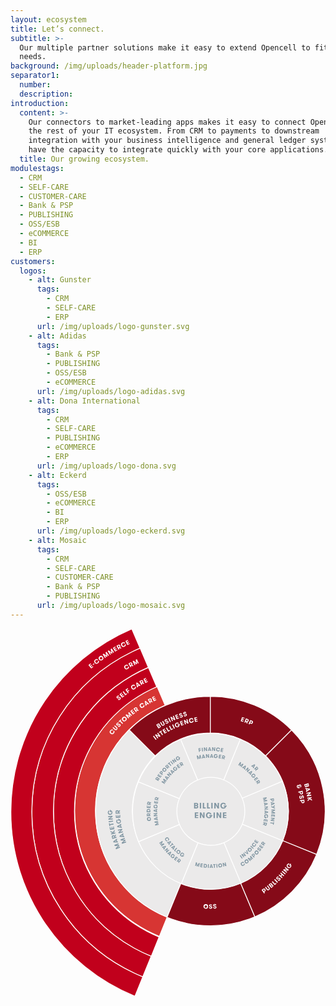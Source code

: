 ```yaml
---
layout: ecosystem
title: Let’s connect.
subtitle: >-
  Our multiple partner solutions make it easy to extend Opencell to fit your
  needs.
background: /img/uploads/header-platform.jpg
separator1:
  number:
  description:
introduction:
  content: >-
    Our connectors to market-leading apps makes it easy to connect Opencell with
    the rest of your IT ecosystem. From CRM to payments to downstream
    integration with your business intelligence and general ledger system, we
    have the capacity to integrate quickly with your core applications.
  title: Our growing ecosystem.
modulestags:
  - CRM
  - SELF-CARE
  - CUSTOMER-CARE
  - Bank & PSP
  - PUBLISHING
  - OSS/ESB
  - eCOMMERCE
  - BI
  - ERP
customers:
  logos:
    - alt: Gunster
      tags:
        - CRM
        - SELF-CARE
        - ERP
      url: /img/uploads/logo-gunster.svg
    - alt: Adidas
      tags:
        - Bank & PSP
        - PUBLISHING
        - OSS/ESB
        - eCOMMERCE
      url: /img/uploads/logo-adidas.svg
    - alt: Dona International
      tags:
        - CRM
        - SELF-CARE
        - PUBLISHING
        - eCOMMERCE
        - ERP
      url: /img/uploads/logo-dona.svg
    - alt: Eckerd
      tags:
        - OSS/ESB
        - eCOMMERCE
        - BI
        - ERP
      url: /img/uploads/logo-eckerd.svg
    - alt: Mosaic
      tags:
        - CRM
        - SELF-CARE
        - CUSTOMER-CARE
        - Bank & PSP
        - PUBLISHING
      url: /img/uploads/logo-mosaic.svg
---
```

<svg id="rosace" xmlns="http://www.w3.org/2000/svg" viewBox="0 0 792.292 926">
  <defs>
    <style>
      .disabled [id^='box']{
        fill: #EBEAEA !important;
      }
      .disabled [id^='txt'] path{
        fill: #8297a3 !important;
      }
      .innactive [id^='box']{
        fill: #EBEAEA;
      }
      .innactive [id^='txt'] path{
        fill: #8297a3;
      }
      .rosace > g:not(.active) [id^='box']:hover,
      .hover:not(.active) [id^='box'] {
        fill: #FF847E !important;
      }
      .rosace > g:not(.active) [id^='box']:hover + [id^='txt'] path,
      .hover:not(.active) [id^='txt'] path{
        fill: white !important;
      }
      .rosace > g:not(.disabled):hover{
        cursor: pointer;
      }
    </style>
  </defs>
  <g class="rosace" transform="translate(-270.819 -121.982)">
    <g data-target="customer-care" id="customer-care" transform="translate(432.278 267.164)">
      <path class="box" id="box-customer-care" d="M564.489,758.594l0,0a288.632,288.632,0,0,1-95.214-471.278l.079-.082q4.826-4.826,9.881-9.424a288.8,288.8,0,0,1,80.65-51.894l-20.518-47.966A341.326,341.326,0,0,0,332.569,491.3c0,117.636,59.91,221.539,150.819,282.815a340.393,340.393,0,0,0,62.055,33.064l19.591-48.368C564.853,758.734,564.671,758.665,564.489,758.594Z" transform="translate(-332.569 -177.948)" fill="#d73533" stroke="#fff" stroke-miterlimit="10" stroke-width="2"/>
      <g id="txt-customer-care" transform="translate(88.05 24.91)">
        <path id="Tracé_735" data-name="Tracé 735" d="M376.648,221.787a5.308,5.308,0,0,1-.283,6.992,5.833,5.833,0,1,1-8.978-7.448A5.218,5.218,0,0,1,374.482,220l-1.717,2.058a2.707,2.707,0,0,0-3.579.726,3.524,3.524,0,0,0,5.423,4.488,2.744,2.744,0,0,0,.29-3.394Z" transform="translate(-365.905 -135.245)" fill="#fff"/>
        <path id="Tracé_736" data-name="Tracé 736" d="M368.633,221.581l1.722-1.907,5.415,4.894a1.757,1.757,0,1,0,2.351-2.6l-5.415-4.892,1.725-1.91,5.425,4.9a4.332,4.332,0,0,1-5.8,6.416Z" transform="translate(-361.426 -141.774)" fill="#fff"/>
        <path id="Tracé_737" data-name="Tracé 737" d="M377.865,220.522a1.736,1.736,0,0,0,2.6.074,1.332,1.332,0,0,0,.092-1.96c-.623-.61-1.371-.3-2.316.153-1.891.9-3.616,1.725-5.164.222-1.579-1.535-1-3.582.423-5.05,1.809-1.862,3.92-1.669,5.272-.354l-1.788,1.841a1.382,1.382,0,0,0-2.121-.116,1.185,1.185,0,0,0-.119,1.738c.51.5,1.215.364,2.161-.108,1.857-.932,3.706-1.836,5.33-.256,1.545,1.5,1.3,3.669-.359,5.375-1.722,1.77-3.983,2.05-5.8.283Z" transform="translate(-355.68 -145.997)" fill="#fff"/>
        <path id="Tracé_738" data-name="Tracé 738" d="M377.664,214.69l-1.8,1.743-1.548-1.59,5.446-5.288,1.545,1.59L379.5,212.9l6.186,6.366-1.841,1.788Z" transform="translate(-352.092 -150.981)" fill="#fff"/>
        <path id="Tracé_739" data-name="Tracé 739" d="M379.176,216.853a5.877,5.877,0,1,1,8.28.354A5.695,5.695,0,0,1,379.176,216.853Zm6.756-6.152a3.263,3.263,0,1,0-.034,4.791A3.326,3.326,0,0,0,385.932,210.7Z" transform="translate(-346.721 -155.231)" fill="#fff"/>
        <path id="Tracé_740" data-name="Tracé 740" d="M397.095,211.063l-1.923,1.6-4.39-5.283,2.554,6.809-1.461,1.215-6.289-3.7,4.39,5.283-1.923,1.6-7.081-8.518,2.277-1.891,7.2,4.033-2.673-7.8,2.24-1.862Z" transform="translate(-341.174 -162.492)" fill="#fff"/>
        <path id="Tracé_741" data-name="Tracé 741" d="M388.789,204.305l1.537,2,3.333-2.565,1.231,1.6-3.333,2.565,1.49,1.936,3.331-2.565,1.26,1.635-5.372,4.131-6.77-8.8,5.37-4.131,1.257,1.635Z" transform="translate(-333.751 -166.487)" fill="#fff"/>
        <path id="Tracé_742" data-name="Tracé 742" d="M388.577,201.515l3.793-2.713a4.013,4.013,0,0,1,5.917,5.106l3.846,1.558-2.425,1.735-3.389-1.355-.983.7,1.791,2.5-2.089,1.492Zm7.3-.288a1.809,1.809,0,0,0-2.562-.531l-1.432,1.027,2.234,3.122,1.432-1.027A1.8,1.8,0,0,0,395.878,201.227Z" transform="translate(-328.692 -169.949)" fill="#fff"/>
        <path id="Tracé_743" data-name="Tracé 743" d="M405.969,198.337a5.313,5.313,0,0,1-2.4,6.58,5.836,5.836,0,1,1-6.284-9.834,5.221,5.221,0,0,1,7.161.9l-2.261,1.437a2.708,2.708,0,0,0-3.632-.4,3.525,3.525,0,0,0,3.8,5.927,2.748,2.748,0,0,0,1.31-3.146Z" transform="translate(-319.046 -176.395)" fill="#fff"/>
        <path id="Tracé_744" data-name="Tracé 744" d="M407.926,200.8l-1.046-.946-3.4,1.989.309,1.374-2.364,1.384-2.168-11.561,2.034-1.191,9.044,7.549Zm-6.051-5.626L403,199.8l2.322-1.355Z" transform="translate(-311.166 -180.036)" fill="#fff"/>
        <path id="Tracé_745" data-name="Tracé 745" d="M402.209,192.3l4.1-2.2a4.008,4.008,0,0,1,5.209,5.811l3.608,2.031-2.62,1.408-3.183-1.772-1.062.568,1.455,2.7-2.258,1.215Zm7.266.644a1.807,1.807,0,0,0-2.47-.85l-1.548.835,1.815,3.373,1.548-.832A1.8,1.8,0,0,0,409.475,192.94Z" transform="translate(-306.318 -183.782)" fill="#fff"/>
        <path id="Tracé_746" data-name="Tracé 746" d="M409.376,191.079l1.115,2.258,3.759-1.859.89,1.8-3.759,1.857,1.08,2.184,3.759-1.857.911,1.846-6.056,2.993-4.91-9.929,6.059-3,.911,1.844Z" transform="translate(-299.827 -187.379)" fill="#fff"/>
      </g>
    </g>
    <g data-target="self-care" id="self-care" transform="translate(379.056 220.208)">
      <path class="box" id="box-self-care" d="M515.847,804.424c-90.906-61.276-150.816-165.179-150.816-282.815,0-115.591,57.852-217.91,146.109-279.566a340.558,340.558,0,0,1,60.684-33.782l-20.732-48.468a392.591,392.591,0,0,0-40.473,20.164c-118.412,67.816-198.2,195.414-198.2,341.653,0,148.589,82.38,277.921,203.948,344.862a391.719,391.719,0,0,0,41.746,19.868L577.9,837.488A340.48,340.48,0,0,1,515.847,804.424Z" transform="translate(-312.419 -159.792)" fill="#c1001c" stroke="#fff" stroke-miterlimit="10" stroke-width="2"/>
      <g id="txt-self-care" transform="translate(158.355 25.827)">
        <path id="Tracé_748" data-name="Tracé 748" d="M377.683,194.532a1.734,1.734,0,0,0,2.575.362,1.337,1.337,0,0,0,.309-1.939c-.555-.671-1.331-.441-2.319-.1-1.978.689-3.782,1.313-5.15-.346-1.4-1.7-.6-3.669.969-4.968,2-1.651,4.076-1.228,5.275.225l-1.978,1.632a1.377,1.377,0,0,0-2.092-.346,1.181,1.181,0,0,0-.309,1.712c.454.549,1.167.5,2.158.129,1.947-.724,3.88-1.416,5.322.33,1.368,1.661.885,3.785-.948,5.3-1.9,1.572-4.179,1.6-5.79-.354Z" transform="translate(-372.372 -141.822)" fill="#fff"/>
        <path id="Tracé_749" data-name="Tracé 749" d="M378.514,187.854l1.542,1.992,3.323-2.573,1.233,1.593-3.323,2.573,1.5,1.931,3.32-2.575,1.263,1.63-5.351,4.15-6.8-8.774,5.354-4.149,1.263,1.63Z" transform="translate(-367.701 -146.462)" fill="#fff"/>
        <path id="Tracé_750" data-name="Tracé 750" d="M388.144,187.592l1.308,1.788-4.612,3.376-6.545-8.943,2.071-1.513,5.235,7.153Z" transform="translate(-362.651 -148.678)" fill="#fff"/>
        <path id="Tracé_751" data-name="Tracé 751" d="M384.254,183.666l1.706,2.462,3.452-2.4,1.2,1.735-3.449,2.39,2.184,3.151-2.108,1.461-6.321-9.11,5.56-3.856,1.228,1.772Z" transform="translate(-358.346 -153.267)" fill="#fff"/>
        <path id="Tracé_752" data-name="Tracé 752" d="M397.841,180.485a5.31,5.31,0,0,1-2.459,6.553,5.836,5.836,0,1,1-6.2-9.889,5.225,5.225,0,0,1,7.158.959l-2.277,1.418a2.705,2.705,0,0,0-3.629-.431,3.525,3.525,0,0,0,3.748,5.961,2.749,2.749,0,0,0,1.339-3.133Z" transform="translate(-349.501 -158.745)" fill="#fff"/>
        <path id="Tracé_753" data-name="Tracé 753" d="M399.755,183l-1.041-.956L395.294,184l.3,1.381-2.377,1.358-2.065-11.585,2.05-1.173,8.978,7.633Zm-6-5.684,1.08,4.633,2.335-1.336Z" transform="translate(-341.557 -162.325)" fill="#fff"/>
        <path id="Tracé_754" data-name="Tracé 754" d="M394.1,174.423l4.123-2.169a3.921,3.921,0,0,1,5.441,1.667,3.88,3.88,0,0,1-.283,4.194l3.595,2.068-2.639,1.387-3.17-1.807-1.064.56,1.429,2.721-2.272,1.194Zm7.264.708a1.806,1.806,0,0,0-2.462-.872l-1.558.821,1.785,3.394,1.556-.821A1.8,1.8,0,0,0,401.367,175.131Z" transform="translate(-336.705 -165.992)" fill="#fff"/>
        <path id="Tracé_755" data-name="Tracé 755" d="M401.293,173.265l1.1,2.266,3.78-1.836.88,1.812-3.78,1.836,1.067,2.2,3.782-1.838.9,1.854-6.094,2.961-4.852-9.987,6.091-2.961.9,1.857Z" transform="translate(-330.18 -169.57)" fill="#fff"/>
      </g>
    </g>
    <g data-target="crm" data-parents="reporting-manager order-manager catalog-manager" id="crm" transform="translate(324.495 171.262)">
      <path class="box" id="box-crm" d="M550.013,896.453C428.444,829.509,346.062,700.177,346.062,551.588c0-146.238,79.789-273.837,198.2-341.65a391.251,391.251,0,0,1,40.473-20.164l-20.753-48.513q-10.242,4.37-20.217,9.231C394.58,223.128,291.762,376.187,291.762,553.278c0,179.751,105.943,334.735,258.777,405.995q9.992,4.655,20.24,8.833l20.98-51.788A392.222,392.222,0,0,1,550.013,896.453Z" transform="translate(-291.762 -141.261)" fill="#c1001c" stroke="#fff" stroke-linejoin="round" stroke-width="2"/>
      <g id="txt-crm" transform="translate(232.302 27.863)">
        <path id="Tracé_757" data-name="Tracé 757" d="M391.295,161.562a5.306,5.306,0,0,1-2.721,6.445,5.831,5.831,0,1,1-5.782-10.127,5.219,5.219,0,0,1,7.105,1.249l-2.33,1.323a2.706,2.706,0,0,0-3.608-.576,3.521,3.521,0,0,0,3.5,6.1,2.745,2.745,0,0,0,1.463-3.072Z" transform="translate(-379.712 -143.252)" fill="#fff"/>
        <path id="Tracé_758" data-name="Tracé 758" d="M383.748,157.541l4.11-2.179a4.005,4.005,0,0,1,5.174,5.837l3.6,2.052-2.628,1.4-3.175-1.8-1.062.565,1.44,2.713-2.266,1.2Zm7.258.684a1.8,1.8,0,0,0-2.462-.861l-1.553.821,1.793,3.386,1.553-.824A1.8,1.8,0,0,0,391.006,158.225Z" transform="translate(-373.087 -146.82)" fill="#fff"/>
        <path id="Tracé_759" data-name="Tracé 759" d="M403.174,161.765l-2.25,1.1-3.024-6.175.877,7.229-1.706.835-5.246-5.087,3.027,6.175-2.248,1.1-4.881-9.958,2.66-1.307,6.057,5.626-.763-8.217,2.618-1.281Z" transform="translate(-366.564 -151.81)" fill="#fff"/>
      </g>
    </g>
    <g data-target="ecommerce" data-parents="reporting-manager order-manager catalog-manager" id="ecommerce" transform="translate(271.819 122.982)">
      <path class="box" id="box-ecommerce" d="M583.208,989.378c-152.837-71.26-258.777-226.244-258.777-406,0-177.092,102.818-330.153,252-402.786q9.976-4.857,20.219-9.231l-20.7-48.383,0,0c-178.8,76.3-304.136,253.708-304.136,460.4,0,209.651,128.962,389.157,311.87,463.6l0,0,19.757-48.772Q593.2,994.034,583.208,989.378Z" transform="translate(-271.819 -122.982)" fill="#c1001c" stroke="#fff" stroke-linejoin="round" stroke-width="2"/>
      <g id="txt-ecommerce" transform="translate(195.042 27.668)">
        <path id="Tracé_761" data-name="Tracé 761" d="M348.951,160.039l1.6,1.947,3.249-2.66,1.273,1.556-3.246,2.66,1.545,1.889,3.246-2.66,1.3,1.59-5.23,4.284-7.026-8.576,5.232-4.284,1.3,1.6Z" transform="translate(-345.662 -96.812)" fill="#fff"/>
        <path id="Tracé_762" data-name="Tracé 762" d="M354.1,157.3l-3.151,2.491-1.2-1.519,3.151-2.491Z" transform="translate(-338.954 -96.812)" fill="#fff"/>
        <path id="Tracé_763" data-name="Tracé 763" d="M362.533,155.526a5.308,5.308,0,0,1-1.859,6.746,5.834,5.834,0,1,1-7.055-9.292,5.216,5.216,0,0,1,7.211.317l-2.137,1.611a2.71,2.71,0,0,0-3.653-.1,3.524,3.524,0,0,0,4.266,5.6,2.743,2.743,0,0,0,1.051-3.236Z" transform="translate(-336.627 -103.527)" fill="#fff"/>
        <path id="Tracé_764" data-name="Tracé 764" d="M356.524,157.93a5.87,5.87,0,1,1,8.167,1.368A5.686,5.686,0,0,1,356.524,157.93Zm7.451-5.269a3.258,3.258,0,1,0-.621,4.749A3.324,3.324,0,0,0,363.975,152.661Z" transform="translate(-329.68 -108.562)" fill="#fff"/>
        <path id="Tracé_765" data-name="Tracé 765" d="M375.12,154.014l-2.089,1.379-3.8-5.737,1.8,7.058-1.587,1.051-5.858-4.374,3.8,5.737-2.087,1.384-6.122-9.255,2.472-1.635,6.73,4.8-1.812-8.056L369,144.759Z" transform="translate(-323.485 -114.907)" fill="#fff"/>
        <path id="Tracé_766" data-name="Tracé 766" d="M379.883,151.136l-2.134,1.318-3.621-5.861,1.582,7.121-1.619,1-5.729-4.556,3.621,5.856-2.134,1.318-5.84-9.451,2.528-1.561,6.587,5.018-1.566-8.119,2.485-1.535Z" transform="translate(-315.549 -119.952)" fill="#fff"/>
        <path id="Tracé_767" data-name="Tracé 767" d="M372.234,143.609l1.263,2.179,3.632-2.1,1.006,1.741-3.629,2.1,1.223,2.108,3.629-2.1,1.033,1.778-5.85,3.394-5.557-9.593,5.85-3.389,1.033,1.778Z" transform="translate(-307.385 -123.168)" fill="#fff"/>
        <path id="Tracé_768" data-name="Tracé 768" d="M372.319,140.81l4.086-2.242a3.927,3.927,0,0,1,5.473,1.577,3.885,3.885,0,0,1-.211,4.2l3.632,2.007-2.615,1.432-3.2-1.751-1.054.576,1.477,2.7-2.253,1.234Zm7.279.586a1.808,1.808,0,0,0-2.48-.832l-1.542.848,1.844,3.362,1.543-.843A1.809,1.809,0,0,0,379.6,141.4Z" transform="translate(-301.91 -125.95)" fill="#fff"/>
        <path id="Tracé_769" data-name="Tracé 769" d="M388.382,140.41a5.317,5.317,0,0,1-2.987,6.336,5.839,5.839,0,1,1-5.367-10.37,5.224,5.224,0,0,1,7.055,1.545l-2.383,1.226a2.712,2.712,0,0,0-3.584-.726,3.527,3.527,0,0,0,3.249,6.252,2.749,2.749,0,0,0,1.59-3.014Z" transform="translate(-294.655 -129.871)" fill="#fff"/>
        <path id="Tracé_770" data-name="Tracé 770" d="M384.114,137.139l1.1,2.269,3.782-1.825.874,1.809-3.78,1.825,1.062,2.2,3.78-1.828.9,1.854-6.091,2.945-4.826-9.989L387,133.457l.9,1.854Z" transform="translate(-287.814 -133.457)" fill="#fff"/>
      </g>
    </g>
    <g class="disabled" data-target="billing" class="active" id="billing-engine" transform="translate(688.807 495.491)">
      <path id="box-billing-engine" d="M600.639,349.484a85.474,85.474,0,1,1-85.473-85.47,85.47,85.47,0,0,1,85.473,85.47" transform="translate(-429.691 -264.014)" fill="#fff"/>
      <g id="txt-billing-engine" transform="translate(43.748 64.598)">
        <path id="Tracé_772" data-name="Tracé 772" d="M446.254,288.608h5.869c3.885,0,4.593,2.509,4.593,3.928a3.026,3.026,0,0,1-2.248,3.074,3.083,3.083,0,0,1,2.369,3.135c0,1.458-.708,4.028-4.593,4.028h-5.99Zm5.222,5.769c1.6,0,1.962-.993,1.962-1.7,0-.626-.3-1.659-1.962-1.659h-1.962v3.36Zm-1.962,2.406v3.478h2.042a1.751,1.751,0,1,0,.021-3.478Z" transform="translate(-446.254 -288.246)" fill="#8297a3"/>
        <path id="Tracé_773" data-name="Tracé 773" d="M451.707,288.608h3.318v14.165h-3.318Z" transform="translate(-437.304 -288.246)" fill="#8297a3"/>
        <path id="Tracé_774" data-name="Tracé 774" d="M461.866,299.939v2.834h-7.3V288.608h3.278v11.331Z" transform="translate(-432.616 -288.246)" fill="#8297a3"/>
        <path id="Tracé_775" data-name="Tracé 775" d="M465.909,299.939v2.834h-7.3V288.608h3.278v11.331Z" transform="translate(-425.981 -288.246)" fill="#8297a3"/>
        <path id="Tracé_776" data-name="Tracé 776" d="M462.649,288.608h3.32v14.165h-3.32Z" transform="translate(-419.345 -288.246)" fill="#8297a3"/>
        <path id="Tracé_777" data-name="Tracé 777" d="M474.044,297.834v-9.226H477.3v14.165h-3.418l-5.1-9.107v9.107H465.5V288.608h3.42Z" transform="translate(-414.657 -288.246)" fill="#8297a3"/>
        <path id="Tracé_778" data-name="Tracé 778" d="M479.862,295.513h7.343v2.446H485.75c-.568,3.3-3.138,5.4-6.92,5.4A7.123,7.123,0,0,1,471.3,296a7.249,7.249,0,0,1,7.425-7.525c3.724,0,6.294,2.266,6.535,4.958h-3.5a2.879,2.879,0,0,0-3.053-2.126c-2.588,0-4.046,2.227-4.046,4.673,0,2.47,1.458,4.614,4.268,4.614a3.168,3.168,0,0,0,3.439-2.631h-2.507Z" transform="translate(-405.143 -288.471)" fill="#8297a3"/>
        <path id="Tracé_779" data-name="Tracé 779" d="M450.211,300.429v3.217h5.365v2.567h-5.365v3.117h5.365v2.631h-8.64V297.8h8.64v2.631Z" transform="translate(-445.135 -273.163)" fill="#8297a3"/>
        <path id="Tracé_780" data-name="Tracé 780" d="M460.3,307.024V297.8h3.259v14.163h-3.42l-5.1-9.1v9.1H451.76V297.8h3.418Z" transform="translate(-437.217 -273.163)" fill="#8297a3"/>
        <path id="Tracé_781" data-name="Tracé 781" d="M466.115,304.7h7.343v2.449H472c-.565,3.3-3.138,5.4-6.92,5.4a7.122,7.122,0,0,1-7.525-7.364,7.251,7.251,0,0,1,7.425-7.528c3.722,0,6.292,2.266,6.535,4.958h-3.5a2.887,2.887,0,0,0-3.056-2.126c-2.589,0-4.047,2.227-4.047,4.675,0,2.467,1.458,4.614,4.268,4.614a3.171,3.171,0,0,0,3.442-2.631h-2.509Z" transform="translate(-427.702 -273.389)" fill="#8297a3"/>
        <path id="Tracé_782" data-name="Tracé 782" d="M464.793,297.8h3.318v14.163h-3.318Z" transform="translate(-415.826 -273.163)" fill="#8297a3"/>
        <path id="Tracé_783" data-name="Tracé 783" d="M476.188,307.024V297.8h3.257v14.163h-3.418l-5.1-9.1v9.1h-3.278V297.8h3.42Z" transform="translate(-411.138 -273.163)" fill="#8297a3"/>
        <path id="Tracé_784" data-name="Tracé 784" d="M476.992,300.429v3.217h5.362v2.567h-5.362v3.117h5.362v2.631h-8.64V297.8h8.64v2.631Z" transform="translate(-401.184 -273.163)" fill="#8297a3"/>
      </g>
    </g>
    <g class="disabled" data-target="marketing" id="marketing-manager" transform="translate(484.838 376.518)">
      <path class="box" id="box-marketing-manager" d="M567.005,604.752a196.221,196.221,0,0,1-64.7-320.47L437,218.971l-.077.079a287.668,287.668,0,0,0-84.453,203.983c0,120.84,74.282,224.31,179.664,267.295l0,0Z" transform="translate(-352.468 -218.971)" fill="#850a18" stroke="#fff" stroke-miterlimit="10" stroke-width="2"/>
      <g id="txt-marketing-manager" transform="translate(30.704 201.82)">
        <g id="Groupe_365" data-name="Groupe 365">
          <path id="Tracé_786" data-name="Tracé 786" d="M380.534,327.157l.906,2.306-6.331,2.491,7.2-.288.687,1.748-5.438,4.768,6.331-2.488.909,2.306-10.217,4.01-1.072-2.728,6.035-5.52-8.162.092-1.056-2.684Z" transform="translate(-353.866 -243.224)" fill="#fff"/>
          <path id="Tracé_787" data-name="Tracé 787" d="M379.245,325.316l-1.125.821,1.234,3.7,1.4-.018.861,2.567-11.64-.238-.74-2.211,9.139-7.237Zm-6.677,4.725,4.707-.156-.843-2.523Z" transform="translate(-355.657 -250.543)" fill="#fff"/>
          <path id="Tracé_788" data-name="Tracé 788" d="M369.358,330.057l-1.263-4.429a3.882,3.882,0,0,1,2.721-4.931,3.841,3.841,0,0,1,4,1.13l2.731-3.059.806,2.834-2.39,2.7.325,1.144,2.924-.827.695,2.441Zm2.161-6.886a1.784,1.784,0,0,0-1.342,2.205l.475,1.672,3.648-1.036-.475-1.674A1.789,1.789,0,0,0,371.518,323.171Z" transform="translate(-357.806 -256.993)" fill="#fff"/>
          <path id="Tracé_789" data-name="Tracé 789" d="M374.157,321.916l4.506-1.083.592,2.47-10.663,2.552-.586-2.47,4.522-1.083-5.349-2.356-.711-2.969,6.342,2.942,4.319-5.494.711,2.966Z" transform="translate(-360.194 -264.121)" fill="#fff"/>
          <path id="Tracé_790" data-name="Tracé 790" d="M368.578,316.9l2.443-.481-.8-4.078,1.952-.378.8,4.073,2.367-.462-.8-4.078,2-.388,1.286,6.566-10.769,2.108-1.289-6.572,2-.388Z" transform="translate(-361.329 -269.569)" fill="#fff"/>
          <path id="Tracé_791" data-name="Tracé 791" d="M368.1,312.92l.386,2.451-2.169.346-1.175-7.425,2.174-.341.386,2.462,8.677-1.373.4,2.512Z" transform="translate(-362.365 -274.745)" fill="#fff"/>
          <path id="Tracé_792" data-name="Tracé 792" d="M365.22,309.55,364.89,307l10.882-1.418.333,2.552Z" transform="translate(-362.784 -278.634)" fill="#fff"/>
          <path id="Tracé_793" data-name="Tracé 793" d="M371.752,303.831l-7.116.666-.235-2.509,10.922-1.02.246,2.636-6.653,4.585,7.021-.655.232,2.528-10.914,1.02-.248-2.639Z" transform="translate(-363.586 -286.208)" fill="#fff"/>
          <path id="Tracé_794" data-name="Tracé 794" d="M369.508,301.151l-.246-5.687,1.9-.085.048,1.131c2.575.327,4.287,2.245,4.416,5.174a5.52,5.52,0,0,1-5.449,6.075,5.615,5.615,0,0,1-6.075-5.5c-.124-2.879,1.542-4.947,3.616-5.222l.119,2.707a2.235,2.235,0,0,0-1.543,2.435c.087,2.007,1.859,3.059,3.756,2.977a3.269,3.269,0,0,0,3.426-3.46,2.456,2.456,0,0,0-2.153-2.575l.087,1.941Z" transform="translate(-364.092 -295.38)" fill="#fff"/>
        </g>
        <g id="Groupe_366" data-name="Groupe 366" transform="translate(19.586 0.444)">
          <path id="Tracé_795" data-name="Tracé 795" d="M386.607,322.033l.845,2.359-6.476,2.327,7.287-.074.644,1.791-5.642,4.657,6.477-2.327.848,2.359-10.446,3.748-1-2.789,6.263-5.4-8.259-.15-.985-2.744Z" transform="translate(-363.871 -252.078)" fill="#fff"/>
          <path id="Tracé_796" data-name="Tracé 796" d="M385.44,320.169l-1.17.795,1.123,3.777,1.413.026.779,2.623-11.751-.636-.671-2.261,9.482-7Zm-6.91,4.546,4.76.008-.766-2.581Z" transform="translate(-365.509 -259.525)" fill="#fff"/>
          <path id="Tracé_797" data-name="Tracé 797" d="M381.263,316.674l-7.028,1.69-.6-2.48,10.792-2.6.626,2.61-6,5.557,6.939-1.672.6,2.5-10.792,2.6-.629-2.6Z" transform="translate(-368.012 -266.444)" fill="#fff"/>
          <path id="Tracé_798" data-name="Tracé 798" d="M383.649,311.369l-1.247.668.729,3.877,1.405.172.507,2.692-11.635-1.838-.436-2.319,10.159-5.993Zm-7.348,3.814,4.738.5-.5-2.649Z" transform="translate(-369.103 -274.081)" fill="#fff"/>
          <path id="Tracé_799" data-name="Tracé 799" d="M377.566,309.642l-.758-5.713,1.9-.254.148,1.133c2.625.1,4.525,1.881,4.918,4.82a5.6,5.6,0,0,1-4.952,6.619,5.693,5.693,0,0,1-6.619-5c-.388-2.9,1.109-5.127,3.177-5.594l.365,2.721a2.268,2.268,0,0,0-1.339,2.6c.267,2.015,2.15,2.919,4.054,2.662a3.3,3.3,0,0,0,3.146-3.793,2.481,2.481,0,0,0-2.4-2.4l.262,1.949Z" transform="translate(-370.461 -282.209)" fill="#fff"/>
          <path id="Tracé_800" data-name="Tracé 800" d="M374.046,304.928l2.515-.2-.335-4.192,2-.159.335,4.189,2.435-.193-.335-4.194,2.058-.158.539,6.748-11.067.885-.541-6.751,2.058-.161Z" transform="translate(-371.27 -288.203)" fill="#fff"/>
          <path id="Tracé_801" data-name="Tracé 801" d="M371.677,304.653,371.511,300a3.924,3.924,0,0,1,3.859-4.181,3.877,3.877,0,0,1,3.656,2.073l3.42-2.343.108,2.977-3,2.071.045,1.2,3.069-.114.09,2.567Zm3.785-6.236a1.8,1.8,0,0,0-1.849,1.841l.063,1.754,3.827-.137-.061-1.756A1.8,1.8,0,0,0,375.462,298.416Z" transform="translate(-371.508 -295.548)" fill="#fff"/>
        </g>
      </g>
    </g>
    <g data-target="bi" data-parents="reporting-manager finance-manager" id="business-intelligence">
      <path class="box" id="box-business-intelligence" d="M384.515,271.7l65.306,65.309a195.614,195.614,0,0,1,138.743-57.467V187.181A287.675,287.675,0,0,0,384.515,271.7Z" transform="translate(184.969 105.37)" fill="#850a18" stroke="#fff" stroke-miterlimit="10" stroke-width="2"/>
      <g id="txt-business-intelligence" transform="translate(629.312 331.636)">
        <g id="Groupe_369" data-name="Groupe 369" transform="translate(8.035)">
          <path id="Tracé_807" data-name="Tracé 807" d="M410.208,216.237l3.856-2.39c2.557-1.582,4.044-.222,4.622.713a2.33,2.33,0,0,1-.227,2.935,2.384,2.384,0,0,1,2.837,1.1c.594.953,1.173,2.934-1.381,4.514l-3.941,2.441Zm5.782,1.664a1.289,1.289,0,0,0,.6-1.912c-.254-.412-.874-.969-1.968-.3l-1.286.8L414.7,218.7Zm-.312,2.385,1.418,2.29,1.344-.832a1.357,1.357,0,1,0-1.405-2.3Z" transform="translate(-410.208 -183.692)" fill="#fff"/>
          <path id="Tracé_808" data-name="Tracé 808" d="M413.866,214.66l2.211-1.241,3.526,6.276a1.733,1.733,0,1,0,3.016-1.69l-3.526-6.278,2.208-1.244,3.534,6.289a4.273,4.273,0,0,1-7.435,4.184Z" transform="translate(-404.204 -188.023)" fill="#fff"/>
          <path id="Tracé_809" data-name="Tracé 809" d="M422.519,217a1.716,1.716,0,0,0,2.411.9,1.322,1.322,0,0,0,.716-1.809c-.388-.769-1.188-.713-2.219-.594-2.06.238-3.938.454-4.9-1.45-.985-1.944.209-3.677,2.013-4.591,2.3-1.167,4.208-.309,5.05,1.358l-2.264,1.149a1.369,1.369,0,0,0-1.949-.79,1.177,1.177,0,0,0-.671,1.59c.32.629,1.027.732,2.06.586,2.039-.277,4.06-.526,5.074,1.471.967,1.9.037,3.854-2.06,4.915-2.182,1.109-4.387.647-5.523-1.593Z" transform="translate(-397.144 -190.592)" fill="#fff"/>
          <path id="Tracé_810" data-name="Tracé 810" d="M421.553,208.7l2.327-1.088,4.638,9.926-2.327,1.088Z" transform="translate(-391.587 -192.729)" fill="#fff"/>
          <path id="Tracé_811" data-name="Tracé 811" d="M432.557,213.246l-2.8-6.58,2.322-.99,4.3,10.1-2.435,1.035-6.4-4.942,2.763,6.49-2.335,1-4.3-10.1,2.438-1.038Z" transform="translate(-388.114 -195.91)" fill="#fff"/>
          <path id="Tracé_812" data-name="Tracé 812" d="M431.226,207.65l.877,2.332,3.885-1.466.7,1.865-3.88,1.458.85,2.261,3.883-1.466.718,1.9L432,216.894l-3.869-10.251,6.257-2.361.716,1.9Z" transform="translate(-380.788 -198.198)" fill="#fff"/>
          <path id="Tracé_813" data-name="Tracé 813" d="M435.668,211.2a1.712,1.712,0,0,0,2.25,1.244,1.318,1.318,0,0,0,.977-1.677c-.275-.819-1.072-.882-2.105-.917-2.073-.069-3.962-.129-4.638-2.153-.689-2.063.747-3.6,2.662-4.239,2.438-.816,4.2.314,4.794,2.079l-2.409.806c-.309-.919-.961-1.347-1.807-1.064a1.171,1.171,0,0,0-.9,1.471c.222.671.9.872,1.944.887,2.058.026,4.091.071,4.8,2.2.674,2.018-.528,3.811-2.757,4.554-2.319.774-4.432,0-5.225-2.382Z" transform="translate(-374.479 -199.997)" fill="#fff"/>
          <path id="Tracé_814" data-name="Tracé 814" d="M439.416,209.951a1.707,1.707,0,0,0,2.19,1.337,1.319,1.319,0,0,0,1.046-1.635c-.24-.827-1.033-.924-2.063-1-2.065-.156-3.946-.3-4.538-2.343-.6-2.089.9-3.566,2.837-4.123,2.467-.711,4.181.491,4.7,2.282l-2.438.7c-.272-.932-.9-1.381-1.764-1.138a1.175,1.175,0,0,0-.954,1.434c.2.674.864.906,1.907.964,2.05.108,4.076.243,4.694,2.393.589,2.044-.687,3.782-2.945,4.432-2.346.676-4.419-.2-5.108-2.6Z" transform="translate(-368.011 -201.978)" fill="#fff"/>
        </g>
        <g id="Groupe_370" data-name="Groupe 370" transform="translate(0 13.197)">
          <path id="Tracé_815" data-name="Tracé 815" d="M407.166,226.3l2.055-1.587,6.775,8.78-2.058,1.587Z" transform="translate(-407.166 -177.86)" fill="#fff"/>
          <path id="Tracé_816" data-name="Tracé 816" d="M418.666,229.219l-4.186-5.885,2.076-1.482,6.426,9.039-2.179,1.553-7.385-3.5,4.131,5.808-2.092,1.49-6.426-9.036,2.182-1.553Z" transform="translate(-404.105 -182.557)" fill="#fff"/>
          <path id="Tracé_817" data-name="Tracé 817" d="M416.095,224.309l-2.105,1.358-1.2-1.862,6.379-4.112,1.2,1.862-2.118,1.368,4.807,7.454-2.158,1.392Z" transform="translate(-397.938 -186.103)" fill="#fff"/>
          <path id="Tracé_818" data-name="Tracé 818" d="M419.382,221.732l1.276,2.171,3.616-2.124,1.019,1.738-3.619,2.121,1.234,2.105,3.619-2.126,1.041,1.775-5.829,3.426-5.61-9.559,5.829-3.42L423,219.611Z" transform="translate(-392.457 -189.144)" fill="#fff"/>
          <path id="Tracé_819" data-name="Tracé 819" d="M428.742,223.054l1.049,1.955-5.04,2.7-5.248-9.778,2.264-1.212,4.194,7.821Z" transform="translate(-386.917 -190.976)" fill="#fff"/>
          <path id="Tracé_820" data-name="Tracé 820" d="M431.462,221.811l.977,1.989-5.14,2.528-4.894-9.971,2.306-1.136,3.917,7.982Z" transform="translate(-382.154 -193.441)" fill="#fff"/>
          <path id="Tracé_821" data-name="Tracé 821" d="M425.357,214.9l2.364-1.078,4.6,10.1L429.958,225Z" transform="translate(-377.309 -195.729)" fill="#fff"/>
          <path id="Tracé_822" data-name="Tracé 822" d="M434.48,217.482l5.333-2.163.718,1.78-1.056.428c.557,2.559-.689,4.844-3.439,5.953a5.576,5.576,0,0,1-7.625-3.13,5.682,5.682,0,0,1,3.177-7.652c2.7-1.094,5.235-.2,6.2,1.677l-2.541,1.03a2.268,2.268,0,0,0-2.845-.644c-1.881.758-2.285,2.808-1.564,4.583a3.3,3.3,0,0,0,4.456,2.095,2.484,2.484,0,0,0,1.725-2.921l-1.82.737Z" transform="translate(-373.075 -198.361)" fill="#fff"/>
          <path id="Tracé_823" data-name="Tracé 823" d="M435.858,213.681l.824,2.382,3.97-1.371.658,1.9-3.972,1.374.8,2.306,3.97-1.371.673,1.949-6.4,2.213-3.624-10.494,6.4-2.213.671,1.949Z" transform="translate(-365.167 -201.422)" fill="#fff"/>
          <path id="Tracé_824" data-name="Tracé 824" d="M444.916,216.616l-2.023-6.939,2.449-.716,3.1,10.647-2.567.747-5.829-5.726,2,6.846-2.467.716-3.1-10.647,2.57-.747Z" transform="translate(-359.063 -203.714)" fill="#fff"/>
          <path id="Tracé_825" data-name="Tracé 825" d="M453.147,214.076a5.314,5.314,0,0,1-4.435,5.417,5.837,5.837,0,1,1-2.686-11.36,5.23,5.23,0,0,1,6.469,3.214l-2.612.615a2.7,2.7,0,0,0-3.3-1.579,3.314,3.314,0,0,0-2.443,4.184,3.351,3.351,0,0,0,4.073,2.668,2.756,2.756,0,0,0,2.277-2.533Z" transform="translate(-350.933 -205.378)" fill="#fff"/>
          <path id="Tracé_826" data-name="Tracé 826" d="M449.315,209.746l.446,2.483,4.131-.745.359,1.981-4.134.745.43,2.4,4.131-.742.365,2.026-6.659,1.191-1.96-10.917,6.659-1.2.362,2.029Z" transform="translate(-342.728 -206.975)" fill="#fff"/>
        </g>
      </g>
    </g>
    <g data-target="oss-esb" data-parents="mediation" id="oss">
      <path class="box" id="box-oss" d="M529.444,380.236a195.577,195.577,0,0,1-74.041-14.5l-34.868,85.578a289.4,289.4,0,0,0,220.81-1.223l-35.816-85.161A195.6,195.6,0,0,1,529.444,380.236Z" transform="translate(244.088 397.114)" fill="#850a18" stroke="#fff" stroke-miterlimit="10" stroke-width="2"/>
      <g id="txt-oss" transform="translate(756.259 815.034)">
        <g id="Groupe_372" data-name="Groupe 372">
          <path id="Tracé_827" data-name="Tracé 827" d="M455.23,390.764a5.812,5.812,0,1,1,5.663,5.924A5.629,5.629,0,0,1,455.23,390.764Zm9.031.24a3.225,3.225,0,1,0-3.3,3.4A3.292,3.292,0,0,0,464.261,391Z" transform="translate(-455.228 -384.743)" fill="#fff"/>
          <path id="Tracé_828" data-name="Tracé 828" d="M462.975,392.811a1.717,1.717,0,0,0,1.78,1.859,1.322,1.322,0,0,0,1.432-1.313c-.019-.864-.761-1.162-1.741-1.5-1.957-.681-3.745-1.3-3.79-3.436-.042-2.176,1.786-3.22,3.806-3.259,2.57-.058,3.922,1.548,3.962,3.413l-2.541.053c-.021-.972-.518-1.572-1.41-1.553a1.176,1.176,0,0,0-1.3,1.138c.018.705.6,1.1,1.6,1.426,1.96.631,3.888,1.284,3.933,3.523.045,2.132-1.635,3.484-3.988,3.534-2.443.05-4.229-1.323-4.282-3.83Z" transform="translate(-446.679 -384.719)" fill="#fff"/>
          <path id="Tracé_829" data-name="Tracé 829" d="M466.98,392.707a1.715,1.715,0,0,0,1.854,1.783,1.318,1.318,0,0,0,1.373-1.373c-.055-.861-.808-1.128-1.8-1.426-1.984-.6-3.79-1.144-3.925-3.267-.137-2.176,1.646-3.291,3.663-3.418,2.565-.164,3.978,1.381,4.094,3.241l-2.533.161c-.058-.969-.581-1.548-1.471-1.492a1.173,1.173,0,0,0-1.247,1.194c.045.7.65,1.072,1.656,1.352,1.981.552,3.93,1.12,4.073,3.357.132,2.124-1.487,3.55-3.835,3.693-2.438.156-4.279-1.141-4.435-3.645Z" transform="translate(-440.097 -384.993)" fill="#fff"/>
        </g>
      </g>
    </g>
    <g data-target="publishing" data-parents="invoice-composer" id="publishing">
      <path class="box" id="box-publishing" d="M490.574,431.3l35.816,85.161A289.545,289.545,0,0,0,681.744,359.4l-85.56-34.9A196.855,196.855,0,0,1,490.574,431.3Z" transform="translate(359.044 330.748)" fill="#850a18" stroke="#fff" stroke-miterlimit="10" stroke-width="2"/>
      <g id="txt-publishing" transform="translate(902.436 713.097)">
        <g id="Groupe_374" data-name="Groupe 374">
          <path id="Tracé_830" data-name="Tracé 830" d="M510.571,373.645l3.753-2.636a3.96,3.96,0,1,1,4.556,6.479l-1.68,1.178,1.746,2.485-2.074,1.461Zm7.208-.224a1.785,1.785,0,0,0-2.523-.542l-1.421,1,2.179,3.1,1.418-1A1.783,1.783,0,0,0,517.779,373.42Z" transform="translate(-510.571 -307.279)" fill="#fff"/>
          <path id="Tracé_831" data-name="Tracé 831" d="M513.849,372.432l2.01-1.553,4.4,5.705a1.734,1.734,0,1,0,2.742-2.11l-4.4-5.708,2.013-1.548,4.408,5.716a4.276,4.276,0,0,1-6.759,5.214Z" transform="translate(-505.191 -312.231)" fill="#fff"/>
          <path id="Tracé_832" data-name="Tracé 832" d="M517.184,369.073l3.471-2.927c2.3-1.936,3.965-.808,4.67.029a2.336,2.336,0,0,1,.208,2.937,2.381,2.381,0,0,1,2.961.674c.726.861,1.59,2.731-.708,4.673l-3.539,2.985Zm5.961.8a1.291,1.291,0,0,0,.312-1.981c-.314-.37-1-.829-1.986,0l-1.16.977,1.675,1.986Zm.04,2.4,1.735,2.058,1.21-1.02a1.355,1.355,0,1,0-1.722-2.068Z" transform="translate(-499.717 -315.742)" fill="#fff"/>
          <path id="Tracé_833" data-name="Tracé 833" d="M530.422,367.63l1.479,1.622-4.189,3.819-7.4-8.119,1.878-1.709,5.919,6.49Z" transform="translate(-494.58 -318.755)" fill="#fff"/>
          <path id="Tracé_834" data-name="Tracé 834" d="M522.549,362.948l1.846-1.783,7.6,7.892-1.849,1.78Z" transform="translate(-490.911 -322.166)" fill="#fff"/>
          <path id="Tracé_835" data-name="Tracé 835" d="M530.107,366.633a1.718,1.718,0,0,0,2.573.077,1.317,1.317,0,0,0,.1-1.939c-.615-.6-1.355-.3-2.293.148-1.873.887-3.581,1.7-5.108.206-1.556-1.521-.983-3.545.428-4.992,1.8-1.841,3.883-1.643,5.217-.341l-1.77,1.817a1.365,1.365,0,0,0-2.1-.119,1.173,1.173,0,0,0-.127,1.722c.507.489,1.2.359,2.137-.1,1.844-.924,3.674-1.812,5.275-.243,1.527,1.487,1.276,3.632-.364,5.314-1.709,1.748-3.943,2.021-5.74.267Z" transform="translate(-487.796 -326.075)" fill="#fff"/>
          <path id="Tracé_836" data-name="Tracé 836" d="M535.91,361.353l-2.523,2.829,3.254,2.9-1.69,1.9-8.188-7.3,1.688-1.894,3.31,2.95,2.525-2.834-3.312-2.948,1.68-1.883,8.191,7.3-1.68,1.886Z" transform="translate(-483.995 -332.171)" fill="#fff"/>
          <path id="Tracé_837" data-name="Tracé 837" d="M529.714,355.426l1.643-1.978,8.444,7.015-1.643,1.976Z" transform="translate(-479.152 -334.832)" fill="#fff"/>
          <path id="Tracé_838" data-name="Tracé 838" d="M540.741,356.224l-5.647-4.366,1.54-1.994,8.671,6.706-1.619,2.089-7.987-1.186,5.576,4.308-1.553,2-8.669-6.7,1.619-2.095Z" transform="translate(-476.954 -340.714)" fill="#fff"/>
          <path id="Tracé_839" data-name="Tracé 839" d="M540.5,351.231l3.241-4.667,1.558,1.078-.642.927c1.846,1.817,2.05,4.382.378,6.785a5.512,5.512,0,0,1-8.006,1.537,5.614,5.614,0,0,1-1.508-8.046c1.645-2.369,4.218-3,6.038-1.968l-1.545,2.227a2.229,2.229,0,0,0-2.7,1c-1.141,1.648-.37,3.555,1.186,4.635a3.272,3.272,0,0,0,4.82-.679,2.447,2.447,0,0,0-.158-3.347l-1.107,1.6Z" transform="translate(-471.417 -346.4)" fill="#fff"/>
        </g>
      </g>
    </g>
    <g data-target="bank-psp" data-parents="payment-manager ar-manager" id="bank-psp" data-target="bank-psp">
      <path class="box" id="box-bank-psp" d="M579.6,219.18l-65.3,65.309a196.261,196.261,0,0,1,42.95,212.865l85.56,34.9A288.814,288.814,0,0,0,579.6,219.18Z" transform="translate(397.98 157.89)" fill="#850a18" stroke="#fff" stroke-miterlimit="10" stroke-width="2"/>
      <g id="txt-bank-psp" transform="translate(990.903 511.18)">
        <g id="Groupe_376" data-name="Groupe 376" transform="translate(18.657)">
          <path id="Tracé_840" data-name="Tracé 840" d="M561.664,269.954l1.233,4.363c.816,2.892-.9,3.946-1.952,4.242a2.337,2.337,0,0,1-2.763-1.022,2.385,2.385,0,0,1-1.838,2.419c-1.08.3-3.143.317-3.959-2.57l-1.257-4.456Zm-5.394,4.139-2.591.732.431,1.521a1.352,1.352,0,1,0,2.588-.716Zm2.2.959c.338,1.186,1.154,1.247,1.68,1.1.465-.129,1.17-.573.819-1.807l-.412-1.466-2.5.713Z" transform="translate(-551.128 -269.954)" fill="#fff"/>
          <path id="Tracé_841" data-name="Tracé 841" d="M553.838,281.851l1.2-.724-.9-3.8-1.4-.108-.626-2.636,11.59,1.279.542,2.269-9.765,6.4Zm7.084-4.118-4.7-.269.613,2.6Z" transform="translate(-549.511 -262.35)" fill="#fff"/>
          <path id="Tracé_842" data-name="Tracé 842" d="M558.18,286.208l7.015-1.347.478,2.48L554.9,289.407l-.5-2.6,6.178-5.209-6.926,1.331-.476-2.5,10.774-2.065.5,2.6Z" transform="translate(-547.765 -256.147)" fill="#fff"/>
          <path id="Tracé_843" data-name="Tracé 843" d="M558.968,286.548l-4.585.666-.367-2.509,10.853-1.577.365,2.512-4.6.671,5.114,2.834.438,3.024-6.051-3.51-4.8,5.079-.439-3.016Z" transform="translate(-546.388 -248.331)" fill="#fff"/>
        </g>
        <g id="Groupe_377" data-name="Groupe 377" transform="translate(0 3.028)">
          <path id="Tracé_844" data-name="Tracé 844" d="M550.127,276.435l1.181,4.025-1.912.56-.206-.695a3.816,3.816,0,0,1-4.9-2.874c-.594-2.034-.05-4.34,2.06-4.952a2.77,2.77,0,0,1,3.035,1,2.549,2.549,0,0,1,1.9-2.274c1.976-.578,3.473.877,4.062,2.884.742,2.536-.51,4.173-2.319,4.7l-.719-2.464c.911-.267,1.455-.769,1.162-1.772a1.152,1.152,0,0,0-1.582-.89c-.711.211-1.168.737-.827,1.894l-1.9.557c-.357-1.218-1.125-1.471-1.9-1.244a1.468,1.468,0,0,0-1.017,1.933,1.678,1.678,0,0,0,2.229,1.075l-.267-.909Z" transform="translate(-544.065 -271.1)" fill="#fff"/>
          <path id="Tracé_845" data-name="Tracé 845" d="M556.287,277.087l.988,4.535a4.011,4.011,0,1,1-7.837,1.712l-.444-2.031-3,.655-.547-2.509Zm-2.618,6.815a1.807,1.807,0,0,0,1.5-2.142l-.378-1.717-3.751.819.378,1.714A1.81,1.81,0,0,0,553.669,283.9Z" transform="translate(-541.8 -261.275)" fill="#fff"/>
          <path id="Tracé_846" data-name="Tracé 846" d="M550.133,284.542a1.735,1.735,0,0,0-1.6,2.055,1.336,1.336,0,0,0,1.529,1.236c.858-.148,1.046-.932,1.239-1.965.393-2.058.753-3.936,2.874-4.295,2.174-.367,3.489,1.3,3.83,3.323.436,2.559-.972,4.15-2.829,4.466l-.431-2.533c.967-.167,1.5-.753,1.344-1.64a1.185,1.185,0,0,0-1.331-1.128c-.7.121-1.012.766-1.186,1.809-.346,2.052-.711,4.075-2.943,4.453-2.126.362-3.729-1.123-4.126-3.463-.412-2.441.7-4.427,3.2-4.849Z" transform="translate(-540.195 -253.994)" fill="#fff"/>
          <path id="Tracé_847" data-name="Tracé 847" d="M557.986,285.559l.57,4.612a4.011,4.011,0,1,1-7.961.98l-.253-2.058-3.053.378-.314-2.549Zm-3.23,6.553a1.809,1.809,0,0,0,1.685-2l-.214-1.749-3.811.475.217,1.749A1.814,1.814,0,0,0,554.755,292.112Z" transform="translate(-539.289 -247.37)" fill="#fff"/>
        </g>
      </g>
    </g>
    <g data-target="erp" data-parents="finance-manager ar-manager" id="erp">
      <path class="box" id="box-erp" d="M461.771,187.181h0v92.361h0a195.6,195.6,0,0,1,138.745,57.467l65.3-65.309A287.663,287.663,0,0,0,461.771,187.181Z" transform="translate(311.764 105.37)" fill="#850a18" stroke="#fff" stroke-miterlimit="10" stroke-width="2"/>
      <g id="txt-erp" transform="translate(849.845 344.64)">
        <g id="Groupe_379" data-name="Groupe 379">
          <path id="Tracé_848" data-name="Tracé 848" d="M495.906,209.633,495.113,212l3.928,1.318-.631,1.886-3.933-1.323-.766,2.285,3.93,1.321-.65,1.926-6.331-2.126,3.492-10.38,6.331,2.132-.65,1.926Z" transform="translate(-490.66 -206.902)" fill="#fff" stroke="rgba(0,0,0,0)" stroke-width="1"/>
          <path id="Tracé_849" data-name="Tracé 849" d="M498.077,208.146l4.305,1.643a3.886,3.886,0,0,1,2.322,5.135,3.847,3.847,0,0,1-3.3,2.533l.816,4.02-2.752-1.051-.734-3.534-1.109-.425-1.086,2.842-2.375-.906Zm4.226,5.861a1.789,1.789,0,0,0-.967-2.4l-1.624-.621-1.352,3.545,1.624.621A1.791,1.791,0,0,0,502.3,214.007Z" transform="translate(-484.91 -204.86)" fill="#fff" stroke="rgba(0,0,0,0)" stroke-width="1"/>
          <path id="Tracé_850" data-name="Tracé 850" d="M502.505,209.765l4.216,1.825a3.968,3.968,0,1,1-3.148,7.285l-1.886-.816-1.207,2.792-2.332-1.009Zm3.965,6.038a1.781,1.781,0,0,0-.858-2.435l-1.6-.692-1.506,3.481,1.6.692A1.788,1.788,0,0,0,506.47,215.8Z" transform="translate(-478.372 -202.203)" fill="#fff" stroke="rgba(0,0,0,0)" stroke-width="1"/>
        </g>
      </g>
    </g>
    <g class="disabled" data-target="order" data-parents="billing-engine" id="order-manager">
      <path class="box" id="box-order-manager" d="M499.175,342.946a85.149,85.149,0,0,1,6.329-32.282L402.356,268.588a196.516,196.516,0,0,0,.637,150.755l102.85-43.254A85.193,85.193,0,0,1,499.175,342.946Z" transform="translate(190.099 238.984)" fill="#d73533" stroke="#fff" stroke-miterlimit="10" stroke-width="2"/>
      <g id="txt-order-manager" transform="translate(613.271 545.999)">
        <g id="Groupe_381" data-name="Groupe 381" transform="translate(0 11.579)">
          <path id="Tracé_859" data-name="Tracé 859" d="M406.9,311.927a4.9,4.9,0,1,1,4.253-5.452A4.75,4.75,0,0,1,406.9,311.927Zm-.9-7.567a2.721,2.721,0,1,0,3.233,2.343A2.781,2.781,0,0,0,405.994,304.359Z" transform="translate(-400.526 -263.5)" fill="#ece8e8"/>
          <path id="Tracé_860" data-name="Tracé 860" d="M401.381,306.116l-.2-3.88a3.345,3.345,0,0,1,6.247-1.844l2.824-1.994.124,2.48-2.48,1.762.053,1.006,2.56-.127.108,2.139Zm3.085-5.251a1.51,1.51,0,0,0-1.524,1.561l.074,1.463,3.193-.159-.074-1.463A1.51,1.51,0,0,0,404.466,300.865Z" transform="translate(-400.948 -269.667)" fill="#ece8e8"/>
          <path id="Tracé_861" data-name="Tracé 861" d="M401.133,299.186a4.634,4.634,0,1,1,9.26.119l-.048,3.4-9.253-.119Zm1.836,1.278,5.557.074.011-1.152a2.776,2.776,0,0,0-5.552-.071Z" transform="translate(-401.093 -276.178)" fill="#ece8e8"/>
          <path id="Tracé_862" data-name="Tracé 862" d="M403.068,294.876l2.092.156.259-3.492,1.672.124-.256,3.489,2.029.145.254-3.487,1.711.127-.412,5.621-9.218-.679.417-5.621,1.709.127Z" transform="translate(-400.921 -281.383)" fill="#ece8e8"/>
          <path id="Tracé_863" data-name="Tracé 863" d="M401.462,294.313l.5-3.854a3.278,3.278,0,0,1,3.756-2.908,3.234,3.234,0,0,1,2.723,2.211l3.138-1.458-.32,2.459-2.755,1.3-.132,1,2.541.333-.275,2.121Zm3.978-4.612a1.5,1.5,0,0,0-1.78,1.263l-.193,1.453,3.175.417.19-1.458A1.5,1.5,0,0,0,405.44,289.7Z" transform="translate(-400.487 -287.521)" fill="#ece8e8"/>
        </g>
        <g id="Groupe_382" data-name="Groupe 382" transform="translate(17.319)">
          <path id="Tracé_864" data-name="Tracé 864" d="M417.523,305.848l.428,2.039-5.6,1.175,6.009.777.325,1.545-5.177,3.193,5.6-1.178.428,2.039-9.039,1.894-.507-2.409,5.782-3.735-6.786-1.07-.5-2.377Z" transform="translate(-406.281 -245.86)" fill="#ece8e8"/>
          <path id="Tracé_865" data-name="Tracé 865" d="M417.116,304.258l-1.067.5.428,3.265,1.159.209.293,2.269-9.6-2.079-.259-1.955,8.745-4.514Zm-6.294,2.834,3.92.634-.288-2.227Z" transform="translate(-406.957 -252.255)" fill="#ece8e8"/>
          <path id="Tracé_866" data-name="Tracé 866" d="M413.8,300.667l-6.014.357-.129-2.126,9.239-.539.13,2.232-5.742,3.669,5.938-.349.124,2.142-9.234.536-.135-2.229Z" transform="translate(-407.634 -258.152)" fill="#ece8e8"/>
          <path id="Tracé_867" data-name="Tracé 867" d="M416.918,296.743l-1.128.343-.037,3.286,1.12.37-.024,2.282-9.2-3.4.021-1.965,9.271-3.238Zm-6.619,1.923,3.788,1.173.021-2.243Z" transform="translate(-407.65 -264.616)" fill="#ece8e8"/>
          <path id="Tracé_868" data-name="Tracé 868" d="M412.4,294.749l.391-4.778,1.6.129-.082.948a4.223,4.223,0,0,1,3.148,4.794,4.656,4.656,0,0,1-5.2,4.5,4.732,4.732,0,0,1-4.5-5.235c.2-2.425,1.809-3.972,3.574-3.986l-.185,2.277a1.879,1.879,0,0,0-1.548,1.873,3.051,3.051,0,0,0,6.054.354,2.069,2.069,0,0,0-1.527-2.382l-.135,1.632Z" transform="translate(-407.505 -271.919)" fill="#ece8e8"/>
          <path id="Tracé_869" data-name="Tracé 869" d="M410.2,290.441l2.076.327.541-3.457,1.659.256-.544,3.46,2.01.317.542-3.455,1.7.261-.874,5.576-9.136-1.434.88-5.576,1.693.267Z" transform="translate(-406.801 -277.26)" fill="#ece8e8"/>
          <path id="Tracé_870" data-name="Tracé 870" d="M408.7,289.593l.829-3.793a3.273,3.273,0,0,1,3.988-2.58,3.239,3.239,0,0,1,2.522,2.435l3.251-1.186-.531,2.427L415.9,287.95l-.217.98,2.509.549-.46,2.089Zm4.353-4.258a1.513,1.513,0,0,0-1.88,1.107l-.312,1.432,3.127.687.312-1.434A1.508,1.508,0,0,0,413.052,285.335Z" transform="translate(-405.928 -283.137)" fill="#ece8e8"/>
        </g>
      </g>
    </g>
    <g class="disabled" data-target="catalog" data-parents="billing-engine" id="catalog-manager">
      <path class="box" id="box-catalog-manager" d="M496.3,309.288l-102.85,43.254A196.741,196.741,0,0,0,500.838,458.229l41.989-102.94A85.761,85.761,0,0,1,496.3,309.288Z" transform="translate(199.639 305.785)" fill="#d73533" stroke="#fff" stroke-miterlimit="10" stroke-width="2"/>
      <g id="txt-catalog-manager" transform="translate(644.769 647.349)">
        <g id="Groupe_384" data-name="Groupe 384" transform="translate(0 9.082)">
          <path id="Tracé_871" data-name="Tracé 871" d="M418.409,338.229l-1.144-1.746,4.791-3.148-5.888,1.482-.869-1.326,3.658-4.871-4.791,3.148-1.149-1.743,7.731-5.079,1.358,2.065-4.023,5.6,6.722-1.49,1.334,2.031Z" transform="translate(-413.018 -324.946)" fill="#ece8e8"/>
          <path id="Tracé_872" data-name="Tracé 872" d="M419.412,337.532l.671-.967-2.01-2.6-1.1.4-1.392-1.807,9.321-3.032,1.2,1.556-5.267,8.283Zm4-5.607-3.7,1.424,1.373,1.775Z" transform="translate(-408.818 -317.424)" fill="#ece8e8"/>
          <path id="Tracé_873" data-name="Tracé 873" d="M424.224,339.761l4.5-3.988,1.41,1.59-6.915,6.12-1.476-1.669,2.237-6.424-4.443,3.938-1.416-1.6,6.912-6.12,1.476,1.669Z" transform="translate(-404.636 -314.017)" fill="#ece8e8"/>
          <path id="Tracé_874" data-name="Tracé 874" d="M425.116,343.8l.536-1.049-2.34-2.308-1.043.547-1.622-1.6,8.835-4.258,1.4,1.384-4.112,8.917Zm3.217-6.1-3.476,1.907,1.593,1.574Z" transform="translate(-400.496 -308.237)" fill="#ece8e8"/>
          <path id="Tracé_875" data-name="Tracé 875" d="M429.753,342.648l3.642,3.117-1.038,1.215-.724-.618a4.219,4.219,0,0,1-5.724-.256,4.651,4.651,0,0,1-.607-6.849,4.733,4.733,0,0,1,6.875-.584c1.849,1.582,2.161,3.8,1.138,5.235l-1.735-1.487a1.881,1.881,0,0,0-.615-2.348,3.05,3.05,0,0,0-3.83,4.7,2.065,2.065,0,0,0,2.821.156l-1.241-1.064Z" transform="translate(-394.869 -304.415)" fill="#ece8e8"/>
          <path id="Tracé_876" data-name="Tracé 876" d="M433.361,342.41l-1.252,1.688,2.808,2.081-1,1.347-2.808-2.081-1.21,1.632,2.808,2.081-1.019,1.376-4.527-3.354,5.5-7.42,4.527,3.357-1.022,1.376Z" transform="translate(-389.803 -300.63)" fill="#ece8e8"/>
          <path id="Tracé_877" data-name="Tracé 877" d="M434.856,341.572l3.243,2.118a3.34,3.34,0,0,1-2.174,6.128l-.048,3.449-2.076-1.355.029-3.04-.84-.547-1.4,2.142L429.8,349.3Zm2.425,5.568a1.5,1.5,0,0,0-.365-2.142l-1.226-.8-1.746,2.673,1.226.8A1.5,1.5,0,0,0,437.281,347.14Z" transform="translate(-385.469 -297.658)" fill="#ece8e8"/>
        </g>
        <g id="Groupe_385" data-name="Groupe 385" transform="translate(14.941)">
          <path id="Tracé_878" data-name="Tracé 878" d="M425.078,331.083a4.424,4.424,0,0,1-5.51-1.912,4.863,4.863,0,1,1,8.114-5.362,4.355,4.355,0,0,1-.655,5.98l-1.228-1.867a2.258,2.258,0,0,0,.285-3.032,2.937,2.937,0,0,0-4.889,3.243,2.288,2.288,0,0,0,2.636,1.051Z" transform="translate(-418.675 -321.508)" fill="#ece8e8"/>
          <path id="Tracé_879" data-name="Tracé 879" d="M424.252,333.176l.671-.964-2.01-2.6-1.1.4-1.392-1.8,9.321-3.035,1.2,1.556-5.267,8.286Zm4-5.6-3.7,1.424,1.374,1.775Z" transform="translate(-415.815 -315.486)" fill="#ece8e8"/>
          <path id="Tracé_880" data-name="Tracé 880" d="M428.662,329.561l-1.36-1.577,1.4-1.21,4.128,4.789-1.4,1.207-1.371-1.587-5.6,4.828-1.4-1.619Z" transform="translate(-411.469 -312.864)" fill="#ece8e8"/>
          <path id="Tracé_881" data-name="Tracé 881" d="M428.62,338.063l.557-1.035-2.287-2.359-1.054.526-1.59-1.638,8.928-4.065,1.368,1.41-4.305,8.83Zm3.349-6.025-3.518,1.833,1.561,1.609Z" transform="translate(-409.531 -308.403)" fill="#ece8e8"/>
          <path id="Tracé_882" data-name="Tracé 882" d="M431.925,340.058l-1.249,1.363-3.521-3.217,6.236-6.828,1.58,1.445-4.99,5.462Z" transform="translate(-404.756 -305.31)" fill="#ece8e8"/>
          <path id="Tracé_883" data-name="Tracé 883" d="M430.66,335.336a4.885,4.885,0,1,1,.771,6.849A4.731,4.731,0,0,1,430.66,335.336Zm5.919,4.76a2.712,2.712,0,1,0-3.941.589A2.768,2.768,0,0,0,436.58,340.1Z" transform="translate(-400.842 -301.872)" fill="#ece8e8"/>
          <path id="Tracé_884" data-name="Tracé 884" d="M438.776,341.2l3.978,2.676-.893,1.329-.79-.533a4.217,4.217,0,0,1-5.716.407,4.652,4.652,0,0,1-1.395-6.735,4.738,4.738,0,0,1,6.767-1.374c2.018,1.36,2.583,3.524,1.735,5.069l-1.9-1.273a1.886,1.886,0,0,0-.882-2.266,3.052,3.052,0,0,0-3.265,5.114,2.073,2.073,0,0,0,2.824-.172l-1.36-.914Z" transform="translate(-395.033 -297.577)" fill="#ece8e8"/>
        </g>
      </g>
    </g>
    <g class="disabled" data-target="mediation" data-parents="billing-engine" id="mediation">
      <path class="box" id="box-mediation" d="M508.382,333.24a85.212,85.212,0,0,1-32.285-6.326l-41.989,102.94a196.329,196.329,0,0,0,150.256-1.41L541.523,326.576A85.235,85.235,0,0,1,508.382,333.24Z" transform="translate(266.367 334.16)" fill="#d73533" stroke="#fff" stroke-miterlimit="10" stroke-width="2"/>
      <g id="txt-mediation" transform="translate(735.226 710.044)">
        <g id="Groupe_387" data-name="Groupe 387">
          <path id="Tracé_885" data-name="Tracé 885" d="M456.819,356.462l-2.034-.47,1.3-5.578-3.244,5.127-1.54-.359-.708-6.046-1.3,5.578-2.031-.47,2.1-9,2.4.557.946,6.822,3.838-5.708,2.364.549Z" transform="translate(-447.265 -345.244)" fill="#ece8e8"/>
          <path id="Tracé_886" data-name="Tracé 886" d="M455.374,348.274l-.33,2.073,3.45.549-.264,1.653L454.777,352l-.32,2.007,3.45.552-.269,1.693-5.56-.888,1.455-9.118,5.563.888-.272,1.693Z" transform="translate(-439.365 -343.599)" fill="#ece8e8"/>
          <path id="Tracé_887" data-name="Tracé 887" d="M459.579,347.026a4.632,4.632,0,1,1-.877,9.216l-3.383-.322.877-9.215Zm-1.426,1.725-.528,5.531,1.146.108a2.779,2.779,0,0,0,.526-5.534Z" transform="translate(-434.046 -342.848)" fill="#ece8e8"/>
          <path id="Tracé_888" data-name="Tracé 888" d="M459.8,347.026l2.166.1-.42,9.237-2.166-.1Z" transform="translate(-427.384 -342.319)" fill="#ece8e8"/>
          <path id="Tracé_889" data-name="Tracé 889" d="M467.3,356.328l-.359-1.122-3.288.024-.349,1.122-2.282.013,3.238-9.255,1.968-.016,3.4,9.218Zm-2.031-6.587-1.112,3.809,2.242-.013Z" transform="translate(-424.687 -342.208)" fill="#ece8e8"/>
          <path id="Tracé_890" data-name="Tracé 890" d="M466.485,349.025l-2.087.124-.108-1.849,6.321-.367.108,1.844-2.1.124.433,7.388-2.14.127Z" transform="translate(-419.322 -342.472)" fill="#ece8e8"/>
          <path id="Tracé_891" data-name="Tracé 891" d="M467.406,347l2.153-.219.938,9.194-2.153.222Z" transform="translate(-414.207 -342.721)" fill="#ece8e8"/>
          <path id="Tracé_892" data-name="Tracé 892" d="M469.324,351.953a4.9,4.9,0,1,1,5.6,4.044A4.749,4.749,0,0,1,469.324,351.953Zm7.52-1.183a2.717,2.717,0,1,0-2.221,3.317A2.771,2.771,0,0,0,476.844,350.77Z" transform="translate(-411.163 -343.485)" fill="#ece8e8"/>
          <path id="Tracé_893" data-name="Tracé 893" d="M480.207,351.675l-1.368-5.861,2.071-.483,2.095,9-2.174.5-4.585-5.029,1.35,5.782-2.084.486-2.095-9,2.171-.507Z" transform="translate(-404.343 -345.101)" fill="#ece8e8"/>
        </g>
      </g>
    </g>
    <g class="disabled" data-target="invoice" data-parents="billing-engine" id="invoice-composer">
      <path class="box" id="box-invoice-composer" d="M622.536,350.468,520.78,308.963a85.752,85.752,0,0,1-46,46.521l42.842,101.867A196.735,196.735,0,0,0,622.536,350.468Z" transform="translate(333.114 305.252)" fill="#d73533" stroke="#fff" stroke-miterlimit="10" stroke-width="2"/>
      <g id="txt-invoice-composer" transform="translate(847.613 652.923)">
        <g id="Groupe_389" data-name="Groupe 389" transform="translate(2.496 5.406)">
          <path id="Tracé_894" data-name="Tracé 894" d="M500.38,348.587A4.422,4.422,0,0,1,498.235,354a4.857,4.857,0,1,1-5.005-8.323,4.349,4.349,0,0,1,5.94.906l-1.915,1.146a2.254,2.254,0,0,0-3.016-.412,2.933,2.933,0,0,0,3.032,5.013,2.286,2.286,0,0,0,1.16-2.583Z" transform="translate(-490.76 -294.075)" fill="#ece8e8"/>
          <path id="Tracé_895" data-name="Tracé 895" d="M495.336,350.31a4.9,4.9,0,1,1,6.812,1.12A4.742,4.742,0,0,1,495.336,350.31Zm6.2-4.411a2.715,2.715,0,1,0-.5,3.959A2.771,2.771,0,0,0,501.535,345.9Z" transform="translate(-484.799 -297.969)" fill="#ece8e8"/>
          <path id="Tracé_896" data-name="Tracé 896" d="M510.83,346.13l-1.6,1.342-3.693-4.39,2.166,5.674-1.215,1.022-5.269-3.064,3.69,4.39-1.6,1.344-5.951-7.081,1.888-1.593,6.035,3.339-2.271-6.5,1.862-1.566Z" transform="translate(-479.924 -303.702)" fill="#ece8e8"/>
          <path id="Tracé_897" data-name="Tracé 897" d="M500.887,340.7l2.776-2.7a3.346,3.346,0,1,1,4.67,4.794L507.094,344l1.788,1.838-1.535,1.495Zm5.983-1.16a1.513,1.513,0,0,0-2.179-.111l-1.051,1.025,2.235,2.293,1.051-1.025A1.509,1.509,0,0,0,506.87,339.542Z" transform="translate(-474.139 -307.064)" fill="#ece8e8"/>
          <path id="Tracé_898" data-name="Tracé 898" d="M505.573,342.632a4.9,4.9,0,1,1,6.894-.431A4.744,4.744,0,0,1,505.573,342.632Zm5.061-5.689a2.718,2.718,0,1,0,.391,3.975A2.774,2.774,0,0,0,510.634,336.943Z" transform="translate(-469.213 -311.931)" fill="#ece8e8"/>
          <path id="Tracé_899" data-name="Tracé 899" d="M511.589,337.668a1.447,1.447,0,0,0,2.163-.18,1.11,1.11,0,0,0-.1-1.635c-.573-.446-1.162-.116-1.9.343-1.487.924-2.839,1.762-4.26.66-1.45-1.128-1.162-2.876-.116-4.223a2.951,2.951,0,0,1,4.337-.785l-1.313,1.693a1.151,1.151,0,0,0-1.767.1.987.987,0,0,0,.061,1.453c.467.365,1.041.188,1.78-.29,1.453-.946,2.9-1.862,4.392-.705,1.421,1.1,1.416,2.921.2,4.485-1.265,1.627-3.111,2.068-4.783.774Z" transform="translate(-464.944 -316.555)" fill="#ece8e8"/>
          <path id="Tracé_900" data-name="Tracé 900" d="M510.8,332.2l1.73,1.186L514.5,330.5l1.384.946-1.976,2.884,1.677,1.146,1.976-2.882,1.413.969-3.183,4.643-7.617-5.217,3.183-4.649,1.413.969Z" transform="translate(-462.173 -321.267)" fill="#ece8e8"/>
          <path id="Tracé_901" data-name="Tracé 901" d="M509.886,330.66l2-3.328a3.343,3.343,0,0,1,6.212,1.949l3.458-.082-1.278,2.129-3.043.085-.518.858,2.2,1.323-1.1,1.836Zm5.489-2.636a1.508,1.508,0,0,0-2.134.444l-.755,1.26,2.739,1.648.758-1.26A1.508,1.508,0,0,0,515.375,328.024Z" transform="translate(-459.368 -325.665)" fill="#ece8e8"/>
        </g>
        <g id="Groupe_390" data-name="Groupe 390">
          <path id="Tracé_902" data-name="Tracé 902" d="M489.815,339.635l1.791-1.215,5.19,7.647-1.788,1.215Z" transform="translate(-489.815 -299.323)" fill="#ece8e8"/>
          <path id="Tracé_903" data-name="Tracé 903" d="M499.382,342.175l-3.658-4.778,1.685-1.292,5.615,7.335-1.77,1.355L495,342.1l3.611,4.717-1.7,1.3L491.3,340.78l1.77-1.355Z" transform="translate(-487.374 -303.123)" fill="#ece8e8"/>
          <path id="Tracé_904" data-name="Tracé 904" d="M504.148,342.7l-1.471,1.3-8.592-4.725,1.712-1.513,5.819,3.547-2.831-6.2,1.741-1.54Z" transform="translate(-482.807 -307.28)" fill="#ece8e8"/>
          <path id="Tracé_905" data-name="Tracé 905" d="M498.932,339.851a4.889,4.889,0,1,1,6.894-.135A4.738,4.738,0,0,1,498.932,339.851Zm5.293-5.457a2.714,2.714,0,1,0,.219,3.981A2.772,2.772,0,0,0,504.225,334.394Z" transform="translate(-477.363 -310.834)" fill="#ece8e8"/>
          <path id="Tracé_906" data-name="Tracé 906" d="M499.822,331.118l1.416-1.64,6.994,6.038-1.413,1.638Z" transform="translate(-473.39 -314)" fill="#ece8e8"/>
          <path id="Tracé_907" data-name="Tracé 907" d="M510.347,328.635a4.43,4.43,0,0,1,.021,5.84,4.868,4.868,0,1,1-7.758-5.88,4.358,4.358,0,0,1,5.866-1.368l-1.355,1.778a2.26,2.26,0,0,0-2.958.74,2.94,2.94,0,0,0,4.686,3.539,2.288,2.288,0,0,0,.116-2.837Z" transform="translate(-470.619 -318.704)" fill="#ece8e8"/>
          <path id="Tracé_908" data-name="Tracé 908" d="M506.079,327.479l1.756,1.149,1.912-2.924,1.4.914-1.912,2.927,1.7,1.112,1.912-2.929,1.437.94-3.082,4.715-7.729-5.05,3.08-4.715,1.434.938Z" transform="translate(-467.392 -323.618)" fill="#ece8e8"/>
        </g>
      </g>
    </g>
    <g class="disabled" data-target="payment" data-parents="billing-engine" id="payment-manager">
      <path class="box" id="box-payment-manager" d="M498.732,343.777a85.213,85.213,0,0,1-6.329,32.285l101.756,41.505a196.384,196.384,0,0,0-.919-149.485L492.065,310.633A85.194,85.194,0,0,1,498.732,343.777Z" transform="translate(361.491 238.153)" fill="#d73533" stroke="#fff" stroke-miterlimit="10" stroke-width="2"/>
      <g id="txt-payment-manager" transform="translate(905.545 546.389)">
        <g id="Groupe_392" data-name="Groupe 392" transform="translate(18.352 2.921)">
          <path id="Tracé_909" data-name="Tracé 909" d="M527.79,284.39l.687,3.8a3.341,3.341,0,1,1-6.577,1.186l-.306-1.7-2.52.452-.378-2.105Zm-2.388,5.594a1.508,1.508,0,0,0,1.313-1.738l-.261-1.445-3.146.568.261,1.442A1.5,1.5,0,0,0,525.4,289.984Z" transform="translate(-518.696 -284.39)" fill="#ece8e8"/>
          <path id="Tracé_910" data-name="Tracé 910" d="M519.98,294.163l1.07-.494-.4-3.259-1.157-.217-.277-2.272,9.575,2.161.238,1.952-8.769,4.437Zm6.313-2.779-3.912-.668.27,2.232Z" transform="translate(-517.838 -278.593)" fill="#ece8e8"/>
          <path id="Tracé_911" data-name="Tracé 911" d="M519.811,295.484l-.156-2.361,3.579,1.466,5.549-3.656.166,2.493-3.5,2.208,3.74,1.445.158,2.364Z" transform="translate(-517.122 -273.651)" fill="#ece8e8"/>
          <path id="Tracé_912" data-name="Tracé 912" d="M519.84,304.819l.005-2.089,5.742.021-5.732-2.021.008-1.585,5.748-2.039-5.74-.024.011-2.089,9.255.04-.01,2.472-6.453,2.449,6.432,2.472-.01,2.433Z" transform="translate(-516.818 -266.987)" fill="#ece8e8"/>
          <path id="Tracé_913" data-name="Tracé 913" d="M527.377,302.353l-2.095-.143-.24,3.489-1.669-.116.238-3.489-2.029-.143-.24,3.492-1.712-.119.391-5.621,9.218.639-.393,5.618-1.711-.119Z" transform="translate(-517.163 -259.255)" fill="#ece8e8"/>
          <path id="Tracé_914" data-name="Tracé 914" d="M522.638,308.75l5.977.782-.275,2.11-9.179-1.2.291-2.216,6.329-2.536-5.9-.769.272-2.126,9.178,1.2-.288,2.216Z" transform="translate(-517.931 -254.175)" fill="#ece8e8"/>
          <path id="Tracé_915" data-name="Tracé 915" d="M526.4,308.979l.391-2.047,1.817.346-1.186,6.21-1.817-.343.393-2.065-7.258-1.387.4-2.1Z" transform="translate(-518.629 -247.392)" fill="#ece8e8"/>
        </g>
        <g id="Groupe_393" data-name="Groupe 393">
          <path id="Tracé_916" data-name="Tracé 916" d="M513.8,294.766l-.428-2.037,5.6-1.178-6.009-.774-.325-1.545,5.177-3.188-5.6,1.173-.428-2.042,9.039-1.891.507,2.414-5.782,3.732,6.786,1.07.5,2.372Z" transform="translate(-511.681 -283.284)" fill="#ece8e8"/>
          <path id="Tracé_917" data-name="Tracé 917" d="M513.467,294.532l1.067-.5-.428-3.262-1.16-.209-.293-2.266,9.6,2.079.259,1.957-8.745,4.511Zm6.294-2.834-3.92-.634.288,2.227Z" transform="translate(-510.263 -275.063)" fill="#ece8e8"/>
          <path id="Tracé_918" data-name="Tracé 918" d="M516.674,297.922l6.014-.349.13,2.124-9.239.536-.129-2.227,5.742-3.674-5.938.351-.124-2.142,9.234-.536.135,2.229Z" transform="translate(-509.481 -268.968)" fill="#ece8e8"/>
          <path id="Tracé_919" data-name="Tracé 919" d="M513.313,302.081l1.128-.343.037-3.283-1.12-.372.024-2.279,9.2,3.394-.021,1.968-9.271,3.238Zm6.619-1.92-3.788-1.175-.021,2.242Z" transform="translate(-509.219 -262.736)" fill="#ece8e8"/>
          <path id="Tracé_920" data-name="Tracé 920" d="M518.106,305.188l-.391,4.781-1.6-.135.082-.946a4.222,4.222,0,0,1-3.149-4.791,4.653,4.653,0,0,1,5.2-4.5,4.731,4.731,0,0,1,4.5,5.232c-.2,2.425-1.809,3.975-3.574,3.988l.185-2.277a1.885,1.885,0,0,0,1.548-1.878,3.05,3.05,0,0,0-6.054-.349,2.068,2.068,0,0,0,1.527,2.38l.135-1.632Z" transform="translate(-509.641 -256.546)" fill="#ece8e8"/>
          <path id="Tracé_921" data-name="Tracé 921" d="M520.482,307.392l-2.076-.325-.542,3.46-1.659-.262.544-3.457-2.01-.317-.542,3.46-1.7-.269.874-5.573,9.136,1.437-.88,5.576-1.693-.267Z" transform="translate(-510.514 -249.104)" fill="#ece8e8"/>
          <path id="Tracé_922" data-name="Tracé 922" d="M522.34,309.127l-.829,3.793a3.269,3.269,0,0,1-3.988,2.578,3.229,3.229,0,0,1-2.523-2.43l-3.252,1.183.531-2.427,2.855-1.051.217-.983-2.509-.544.46-2.095Zm-4.353,4.255a1.511,1.511,0,0,0,1.881-1.1l.312-1.434-3.127-.682-.312,1.432A1.5,1.5,0,0,0,517.987,313.382Z" transform="translate(-511.748 -244.111)" fill="#ece8e8"/>
        </g>
      </g>
    </g>
    <g class="disabled" data-target="ar-manager" data-parents="billing-engine" id="ar-manager">
      <path class="box" id="box-ar-manager" d="M520.977,376.14l101.175-42.551A196.768,196.768,0,0,0,516.043,228.171L474.45,330.139A85.758,85.758,0,0,1,520.977,376.14Z" transform="translate(332.579 172.647)" fill="#d73533" stroke="#fff" stroke-miterlimit="10" stroke-width="2"/>
      <g id="txt-ar-manager" transform="translate(843.627 457.744)">
        <g id="Groupe_395" data-name="Groupe 395" transform="translate(32.356 5.792)">
          <path id="Tracé_923" data-name="Tracé 923" d="M505.12,260.68l.512-1.062-2.39-2.256-1.027.571-1.659-1.569,8.745-4.448,1.429,1.352-3.92,9.007Zm3.085-6.165-3.434,1.984,1.63,1.543Z" transform="translate(-500.556 -251.916)" fill="#ece8e8"/>
          <path id="Tracé_924" data-name="Tracé 924" d="M510.146,253.94l2.654,2.831a3.343,3.343,0,0,1-3.566,5.444l-.866,3.341-1.7-1.809.747-2.945-.687-.734-1.868,1.751-1.463-1.561Zm1.038,5.991a1.5,1.5,0,0,0,.153-2.169l-1-1.07-2.332,2.184,1,1.07A1.5,1.5,0,0,0,511.184,259.931Z" transform="translate(-495.883 -248.594)" fill="#ece8e8"/>
        </g>
        <g id="Groupe_396" data-name="Groupe 396" transform="translate(0 0)">
          <path id="Tracé_925" data-name="Tracé 925" d="M496.51,262.811l-1.746-1.138,3.133-4.794-4.8,3.7-1.326-.864,1.41-5.919-3.133,4.791-1.743-1.138,5.05-7.728,2.063,1.35-1.448,6.727,5.557-4.047,2.031,1.329Z" transform="translate(-488.306 -249.723)" fill="#ece8e8"/>
          <path id="Tracé_926" data-name="Tracé 926" d="M496.939,262.217l.4-1.109-2.61-2.007-.967.674-1.814-1.392,8.262-5.322,1.564,1.2-2.993,9.374Zm2.449-6.458-3.222,2.324,1.78,1.371Z" transform="translate(-482.325 -244.246)" fill="#ece8e8"/>
          <path id="Tracé_927" data-name="Tracé 927" d="M501.37,263.1l4-4.5,1.593,1.416-6.152,6.912-1.669-1.487,1.463-6.656-3.951,4.443-1.6-1.424,6.152-6.91,1.669,1.484Z" transform="translate(-477.225 -241.242)" fill="#ece8e8"/>
          <path id="Tracé_928" data-name="Tracé 928" d="M502.128,266.948l.555-1.041-2.3-2.346-1.054.528-1.6-1.63,8.909-4.1,1.373,1.405-4.266,8.846Zm3.32-6.038-3.508,1.846,1.569,1.6Z" transform="translate(-472.828 -235.554)" fill="#ece8e8"/>
          <path id="Tracé_929" data-name="Tracé 929" d="M506.556,266.22l3.1,3.658-1.22,1.035-.615-.729a4.218,4.218,0,0,1-5.613-1.162,4.652,4.652,0,0,1,.491-6.86,4.73,4.73,0,0,1,6.88.518c1.574,1.854,1.529,4.091.293,5.349l-1.479-1.741a1.885,1.885,0,0,0-.232-2.42,3.05,3.05,0,0,0-4.53,4.031,2.069,2.069,0,0,0,2.763.6l-1.059-1.247Z" transform="translate(-467.589 -231.344)" fill="#ece8e8"/>
          <path id="Tracé_930" data-name="Tracé 930" d="M510.609,266.812l-1.7,1.239,2.063,2.829-1.358.988-2.06-2.829-1.645,1.2,2.06,2.829-1.387,1.012-3.323-4.561,7.475-5.444,3.323,4.562-1.389,1.012Z" transform="translate(-463.76 -226.175)" fill="#ece8e8"/>
          <path id="Tracé_931" data-name="Tracé 931" d="M512.849,266.742l2.1,3.27a3.344,3.344,0,0,1-4.5,4.707l-1.461,3.135-1.342-2.092L508.918,273l-.542-.848-2.16,1.387-1.154-1.8Zm-.066,6.086a1.509,1.509,0,0,0,.547-2.11l-.792-1.231-2.694,1.725.792,1.236A1.508,1.508,0,0,0,512.782,272.827Z" transform="translate(-460.804 -221.79)" fill="#ece8e8"/>
        </g>
      </g>
    </g>
    <g class="disabled" data-target="finance" data-parents="billing-engine" id="finance-manager">
      <path class="box" id="box-finance-manager" d="M509.517,333A85.187,85.187,0,0,1,541.8,339.33l41.593-101.968a196.415,196.415,0,0,0-149.971.172l42.956,102.137A85.194,85.194,0,0,1,509.517,333Z" transform="translate(265.233 163.456)" fill="#d73533" stroke="#fff" stroke-miterlimit="10" stroke-width="2"/>
      <g id="txt-finance-manager" transform="translate(739.206 420.488)">
        <g id="Groupe_398" data-name="Groupe 398" transform="translate(4.208)">
          <path id="Tracé_932" data-name="Tracé 932" d="M452.782,238.742l.428,2.456,3.444-.6.306,1.727-3.447.6.552,3.146-2.105.367-1.6-9.094,5.549-.975.309,1.767Z" transform="translate(-450.365 -234.384)" fill="#ece8e8"/>
          <path id="Tracé_933" data-name="Tracé 933" d="M453.545,236.391l2.147-.283,1.212,9.152-2.145.288Z" transform="translate(-445.146 -234.814)" fill="#ece8e8"/>
          <path id="Tracé_934" data-name="Tracé 934" d="M461.593,241.894l-.494-6.009,2.121-.172.758,9.215-2.227.18-3.8-5.65.489,5.927-2.134.172-.758-9.213,2.224-.188Z" transform="translate(-441.865 -235.462)" fill="#ece8e8"/>
          <path id="Tracé_935" data-name="Tracé 935" d="M465.7,244.838l-.378-1.115-3.286.066-.333,1.125-2.282.048,3.117-9.3,1.965-.037,3.518,9.173Zm-2.118-6.558-1.064,3.825,2.245-.048Z" transform="translate(-435.498 -235.61)" fill="#ece8e8"/>
          <path id="Tracé_936" data-name="Tracé 936" d="M469.061,241.886l.272-6.017,2.126.1-.417,9.234-2.232-.1-3.056-6.086-.269,5.932-2.139-.092.42-9.239,2.232.1Z" transform="translate(-429.061 -235.618)" fill="#ece8e8"/>
          <path id="Tracé_937" data-name="Tracé 937" d="M476.635,242.644a4.421,4.421,0,0,1-5,2.987,4.858,4.858,0,1,1,1.1-9.651,4.351,4.351,0,0,1,4.155,4.342l-2.213-.259a2.259,2.259,0,0,0-2.14-2.166,2.934,2.934,0,0,0-.658,5.824,2.286,2.286,0,0,0,2.5-1.342Z" transform="translate(-422.663 -235.093)" fill="#ece8e8"/>
          <path id="Tracé_938" data-name="Tracé 938" d="M474.9,238.489l-.372,2.063,3.442.618-.3,1.651-3.442-.618-.359,2,3.442.618-.3,1.693-5.547-1,1.632-9.1,5.552,1-.306,1.693Z" transform="translate(-415.728 -234.305)" fill="#ece8e8"/>
        </g>
        <g id="Groupe_399" data-name="Groupe 399" transform="translate(0 17.287)">
          <path id="Tracé_939" data-name="Tracé 939" d="M460.256,252.035l-2.039.428-1.175-5.6-.774,6.012-1.548.325-3.191-5.18,1.175,5.6-2.039.428-1.894-9.039,2.411-.5,3.735,5.779,1.07-6.786,2.375-.5Z" transform="translate(-448.772 -240.796)" fill="#ece8e8"/>
          <path id="Tracé_940" data-name="Tracé 940" d="M460.02,251.628l-.5-1.067-3.265.428-.209,1.16-2.266.3,2.079-9.6,1.955-.259,4.514,8.745Zm-2.831-6.294-.637,3.922,2.227-.291Z" transform="translate(-440.551 -241.472)" fill="#ece8e8"/>
          <path id="Tracé_941" data-name="Tracé 941" d="M463.413,248.316l-.354-6.014,2.126-.129.539,9.239-2.232.129-3.671-5.742.351,5.938-2.142.124-.536-9.234,2.229-.135Z" transform="translate(-434.457 -242.148)" fill="#ece8e8"/>
          <path id="Tracé_942" data-name="Tracé 942" d="M467.569,251.429l-.343-1.125-3.283-.037-.37,1.12-2.282-.026,3.4-9.2,1.968.019,3.236,9.271Zm-1.92-6.619-1.175,3.788,2.242.024Z" transform="translate(-428.224 -242.163)" fill="#ece8e8"/>
          <path id="Tracé_943" data-name="Tracé 943" d="M470.676,246.914l4.781.391-.132,1.6-.948-.079a4.222,4.222,0,0,1-4.791,3.146,4.653,4.653,0,0,1-4.5-5.2,4.73,4.73,0,0,1,5.232-4.5c2.425.2,3.975,1.812,3.988,3.576l-2.277-.187a1.885,1.885,0,0,0-1.875-1.548,3.05,3.05,0,0,0-.351,6.054,2.068,2.068,0,0,0,2.38-1.527l-1.632-.132Z" transform="translate(-422.034 -242.019)" fill="#ece8e8"/>
          <path id="Tracé_944" data-name="Tracé 944" d="M472.883,244.71l-.328,2.076,3.46.539-.262,1.661-3.458-.544-.317,2.007,3.458.544-.264,1.7-5.576-.874,1.437-9.136,5.576.88-.267,1.7Z" transform="translate(-414.592 -241.316)" fill="#ece8e8"/>
          <path id="Tracé_945" data-name="Tracé 945" d="M474.615,243.211l3.793.832a3.344,3.344,0,0,1,.148,6.511l1.183,3.249-2.427-.531-1.051-2.853-.983-.217-.547,2.507-2.092-.46Zm4.258,4.356a1.508,1.508,0,0,0-1.107-1.881l-1.432-.312-.684,3.125,1.434.312A1.5,1.5,0,0,0,478.872,247.566Z" transform="translate(-409.599 -240.443)" fill="#ece8e8"/>
        </g>
      </g>
    </g>
    <g class="disabled" data-target="reporting" data-parents="billing-engine" id="reporting-manager">
      <path class="box" id="box-reporting-manager" d="M542.364,330.373,499.408,228.236a196.755,196.755,0,0,0-106.2,106.582L496.36,376.894A85.753,85.753,0,0,1,542.364,330.373Z" transform="translate(199.243 172.754)" fill="#d73533" stroke="#fff" stroke-miterlimit="10" stroke-width="2"/>
      <g id="txt-reporting-manager" transform="translate(634.882 443.626)">
        <g id="Groupe_401" data-name="Groupe 401">
          <path id="Tracé_946" data-name="Tracé 946" d="M409.275,269.042l2.036-3.307a3.344,3.344,0,0,1,6.191,2.018l3.452-.045-1.3,2.116-3.04.05-.526.853,2.179,1.347-1.122,1.82Zm5.512-2.575a1.507,1.507,0,0,0-2.137.42l-.771,1.247,2.721,1.68.771-1.249A1.506,1.506,0,0,0,414.787,266.467Z" transform="translate(-409.275 -212.008)" fill="#ece8e8"/>
          <path id="Tracé_947" data-name="Tracé 947" d="M413.943,264.85l1.722,1.2,2.01-2.874,1.376.961-2.007,2.874,1.669,1.167,2.007-2.874,1.41.985-3.236,4.628-7.589-5.3,3.233-4.63,1.41.985Z" transform="translate(-405.94 -217.111)" fill="#ece8e8"/>
          <path id="Tracé_948" data-name="Tracé 948" d="M413.213,262.782l2.4-3.048a3.348,3.348,0,1,1,5.264,4.139l-1.075,1.363,2.018,1.587-1.323,1.685Zm5.782-1.936a1.51,1.51,0,0,0-2.177.177l-.906,1.152,2.515,1.981.909-1.154A1.512,1.512,0,0,0,418.995,260.845Z" transform="translate(-402.811 -221.353)" fill="#ece8e8"/>
          <path id="Tracé_949" data-name="Tracé 949" d="M417.753,263.782a4.884,4.884,0,1,1,6.875-.386A4.732,4.732,0,0,1,417.753,263.782Zm5.085-5.639a2.711,2.711,0,1,0,.362,3.965A2.764,2.764,0,0,0,422.837,258.143Z" transform="translate(-398.08 -226.576)" fill="#ece8e8"/>
          <path id="Tracé_950" data-name="Tracé 950" d="M418.663,256.072l2.787-2.7a3.265,3.265,0,0,1,4.739.053,3.227,3.227,0,0,1,.761,3.418l3.36.806-1.783,1.73-2.956-.7-.721.7,1.783,1.836L425.1,262.7Zm5.972-1.144a1.506,1.506,0,0,0-2.171-.116l-1.054,1.022,2.224,2.29,1.054-1.019A1.5,1.5,0,0,0,424.635,254.928Z" transform="translate(-393.866 -231.249)" fill="#ece8e8"/>
          <path id="Tracé_951" data-name="Tracé 951" d="M423.906,254.031l-1.571,1.368L421.12,254l4.77-4.15,1.212,1.392-1.582,1.379,4.852,5.576-1.611,1.4Z" transform="translate(-389.834 -235.389)" fill="#ece8e8"/>
          <path id="Tracé_952" data-name="Tracé 952" d="M423.617,250.13l1.693-1.352L431.092,256l-1.69,1.355Z" transform="translate(-385.735 -237.156)" fill="#ece8e8"/>
          <path id="Tracé_953" data-name="Tracé 953" d="M433.212,252.463l-3.529-4.868,1.717-1.247,5.417,7.475-1.8,1.307-6.175-2.855,3.481,4.807-1.73,1.252-5.417-7.475,1.807-1.307Z" transform="translate(-383.178 -241.145)" fill="#ece8e8"/>
          <path id="Tracé_954" data-name="Tracé 954" d="M434.434,248.686l4.083-2.53.843,1.36-.808.5a4.223,4.223,0,0,1-1.984,5.386,4.657,4.657,0,0,1-6.722-1.5,4.741,4.741,0,0,1,1.535-6.743c2.068-1.281,4.276-.909,5.338.5l-1.944,1.207a1.886,1.886,0,0,0-2.43-.129,3.057,3.057,0,0,0,3.323,5.087,2.075,2.075,0,0,0,1.006-2.649l-1.4.866Z" transform="translate(-376.822 -244.378)" fill="#ece8e8"/>
        </g>
        <g id="Groupe_402" data-name="Groupe 402" transform="translate(15.679 14.712)">
          <path id="Tracé_955" data-name="Tracé 955" d="M428.3,270.694l-1.136,1.746-4.8-3.13,3.7,4.8-.864,1.326-5.919-1.408,4.794,3.13-1.141,1.746-7.728-5.053,1.35-2.063,6.727,1.447-4.044-5.557,1.326-2.031Z" transform="translate(-415.211 -224.186)" fill="#ece8e8"/>
          <path id="Tracé_956" data-name="Tracé 956" d="M427.705,268.134l-1.109-.4-2.007,2.61.674.967-1.392,1.815-5.322-8.262,1.2-1.564,9.374,2.993Zm-6.455-2.446,2.322,3.22,1.371-1.78Z" transform="translate(-409.734 -228.036)" fill="#ece8e8"/>
          <path id="Tracé_957" data-name="Tracé 957" d="M428.59,265l-4.506-4.007,1.416-1.59,6.912,6.152-1.487,1.669-6.656-1.466,4.443,3.951-1.424,1.6-6.91-6.154,1.484-1.667Z" transform="translate(-406.73 -234.429)" fill="#ece8e8"/>
          <path id="Tracé_958" data-name="Tracé 958" d="M432.436,263.232l-1.041-.555-2.345,2.3.528,1.051-1.63,1.6-4.1-8.909,1.405-1.376,8.846,4.266Zm-6.038-3.323,1.846,3.508,1.6-1.569Z" transform="translate(-401.042 -237.817)" fill="#ece8e8"/>
          <path id="Tracé_959" data-name="Tracé 959" d="M431.708,258.538l3.658-3.1,1.035,1.22-.729.613a4.217,4.217,0,0,1-1.162,5.613,4.654,4.654,0,0,1-6.86-.489,4.733,4.733,0,0,1,.518-6.883c1.857-1.574,4.091-1.529,5.349-.291l-1.741,1.477a1.885,1.885,0,0,0-2.419.232,3.05,3.05,0,0,0,4.031,4.53,2.069,2.069,0,0,0,.6-2.763l-1.249,1.059Z" transform="translate(-396.832 -242.79)" fill="#ece8e8"/>
          <path id="Tracé_960" data-name="Tracé 960" d="M432.3,255.067l1.239,1.7,2.829-2.063.988,1.355-2.829,2.06,1.2,1.646,2.829-2.06,1.012,1.389L435,262.415l-5.444-7.475,4.561-3.32,1.012,1.387Z" transform="translate(-391.663 -247.203)" fill="#ece8e8"/>
          <path id="Tracé_961" data-name="Tracé 961" d="M432.23,252.616l3.27-2.1a3.345,3.345,0,0,1,4.707,4.5l3.135,1.458-2.092,1.342-2.763-1.273-.845.541,1.384,2.158-1.8,1.157Zm6.086.069a1.5,1.5,0,0,0-2.108-.547l-1.233.792,1.725,2.691,1.236-.792A1.5,1.5,0,0,0,438.315,252.685Z" transform="translate(-387.278 -249.948)" fill="#ece8e8"/>
        </g>
      </g>
    </g>
  </g>
</svg>

